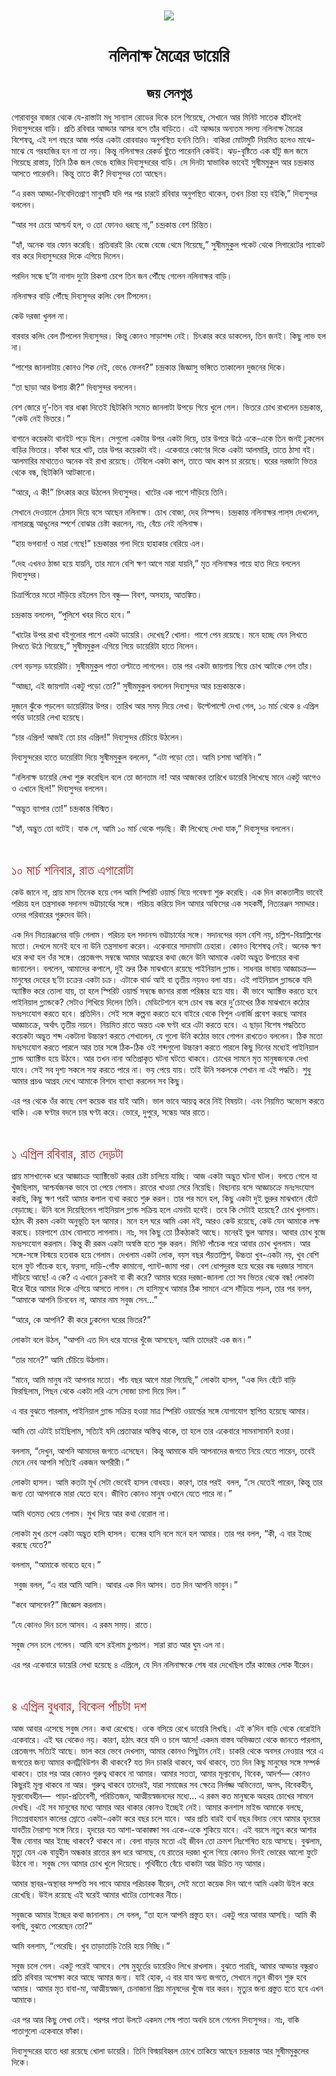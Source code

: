 <div align=center> <img src="./../../metadata/images/rabibasariya/নলিনাক্ষ-মৈত্রের-ডায়েরি.jpg" align="center" ></div>
<h1 align=center>নলিনাক্ষ মৈত্রের ডায়েরি</h1>
<h2 align=center>জয় সেনগুপ্ত</h2>
<div><p>&#x997;&#x9CB;&#x9B0;&#x9BE;&#x9AC;&#x9BE;&#x9AC;&#x9C1;&#x9B0; &#x9AC;&#x9BE;&#x99C;&#x9BE;&#x9B0; &#x9A5;&#x9C7;&#x995;&#x9C7; &#x9AF;&#x9C7;-&#x9B0;&#x9BE;&#x9B8;&#x9CD;&#x9A4;&#x9BE;&#x99F;&#x9BE; &#x9AE;&#x9A7;&#x9C1; &#x9B8;&#x9BE;&#x9A8;&#x9CD;&#x9AF;&#x9BE;&#x9B2; &#x9B0;&#x9CB;&#x9A1;&#x9C7;&#x9B0; &#x9A6;&#x9BF;&#x995;&#x9C7; &#x99A;&#x9B2;&#x9C7; &#x997;&#x9BF;&#x9DF;&#x9C7;&#x99B;&#x9C7;, &#x9B8;&#x9C7;&#x996;&#x9BE;&#x9A8;&#x9C7; &#x986;&#x9B0; &#x9AE;&#x9BF;&#x9A8;&#x9BF;&#x99F; &#x9B8;&#x9BE;&#x9A4;&#x9C7;&#x995; &#x9B9;&#x9BE;&#x981;&#x99F;&#x9B2;&#x9C7;&#x987; &#x9A6;&#x9BF;&#x9AC;&#x9CD;&#x9AF;&#x9B8;&#x9C1;&#x9A8;&#x9CD;&#x9A6;&#x9B0;&#x9C7;&#x9B0; &#x9AC;&#x9BE;&#x9A1;&#x9BC;&#x9BF;&#x964; &#x9AA;&#x9CD;&#x9B0;&#x9A4;&#x9BF; &#x9B0;&#x9AC;&#x9BF;&#x9AC;&#x9BE;&#x9B0; &#x986;&#x9A1;&#x9CD;&#x9A1;&#x9BE;&#x9B0; &#x986;&#x9B8;&#x9B0; &#x9AC;&#x9B8;&#x9C7; &#x9A4;&#x9BE;&#x981;&#x9B0; &#x9AC;&#x9BE;&#x9A1;&#x9BC;&#x9BF;&#x9A4;&#x9C7;&#x964; &#x98F;&#x987; &#x986;&#x9A1;&#x9CD;&#x9A1;&#x9BE;&#x9B0;&#xA0;&#x985;&#x9A8;&#x9CD;&#x9AF;&#x9A4;&#x9AE; &#x9B8;&#x9A6;&#x9B8;&#x9CD;&#x9AF; &#x9A8;&#x9B2;&#x9BF;&#x9A8;&#x9BE;&#x995;&#x9CD;&#x9B7; &#x9AE;&#x9C8;&#x9A4;&#x9CD;&#x9B0;&#x9C7;&#x9B0; &#x9AC;&#x9BF;&#x9B6;&#x9C7;&#x9B7;&#x9A4;&#x9CD;&#x9AC;, &#x98F;&#x987; &#x9A6;&#x9B6; &#x9AC;&#x99B;&#x9B0;&#x9C7; &#x986;&#x99C; &#x9AA;&#x9B0;&#x9CD;&#x9AF;&#x9A8;&#x9CD;&#x9A4; &#x98F;&#x995;&#x99F;&#x9BE; &#x9B0;&#x9CB;&#x9AC;&#x9AC;&#x9BE;&#x9B0;&#x993; &#x985;&#x9A8;&#x9C1;&#x9AA;&#x9B8;&#x9CD;&#x9A5;&#x9BF;&#x9A4; &#x9B9;&#x9A8;&#x9A8;&#x9BF; &#x9A4;&#x9BF;&#x9A8;&#x9BF;&#x964; &#x9AC;&#x9BE;&#x995;&#x9BF;&#x9B0;&#x9BE; &#x9AE;&#x9CB;&#x99F;&#x9BE;&#x9AE;&#x9C1;&#x99F;&#x9BF; &#x9A8;&#x9BF;&#x9DF;&#x9AE;&#x9BF;&#x9A4; &#x9B9;&#x9B2;&#x9C7;&#x993; &#x9AE;&#x9BE;&#x99D;&#x9C7;-&#x9AE;&#x9BE;&#x99D;&#x9C7; &#x9AF;&#x9C7; &#x997;&#x9B0;&#x9B9;&#x9BE;&#x99C;&#x9BF;&#x9B0; &#x9B9;&#x9A8; &#x9A8;&#x9BE; &#x9A4;&#x9BE; &#x9A8;&#x9DF;&#x964; &#x995;&#x9BF;&#x9A8;&#x9CD;&#x9A4;&#x9C1; &#x9A8;&#x9B2;&#x9BF;&#x9A8;&#x9BE;&#x995;&#x9CD;&#x9B7;&#x9B0; &#x9B0;&#x9C7;&#x995;&#x9B0;&#x9CD;&#x9A1; &#x99B;&#x9C1;&#x981;&#x9A4;&#x9C7; &#x9AA;&#x9BE;&#x9B0;&#x9C7;&#x9A8;&#x9A8;&#x9BF;&#xA0;&#x995;&#x9C7;&#x989;&#x987;&#x964; &#x99D;&#x9A1;&#x9BC;-&#x9AC;&#x9C3;&#x9B7;&#x9CD;&#x99F;&#x9BF;&#x9A4;&#x9C7; &#x98F;&#x995; &#x9B9;&#x9BE;&#x981;&#x99F;&#x9C1; &#x99C;&#x9B2; &#x99C;&#x9AE;&#x9C7; &#x997;&#x9BF;&#x9DF;&#x9C7;&#x99B;&#x9C7; &#x9B0;&#x9BE;&#x9B8;&#x9CD;&#x9A4;&#x9BE;&#x9DF;, &#x9A4;&#x9BF;&#x9A8;&#x9BF; &#x9A0;&#x9BF;&#x995; &#x99C;&#x9B2; &#x9AD;&#x9C7;&#x999;&#x9C7; &#x9B9;&#x9BE;&#x99C;&#x9BF;&#x9B0; &#x9A6;&#x9BF;&#x9AC;&#x9CD;&#x9AF;&#x9B8;&#x9C1;&#x9A8;&#x9CD;&#x9A6;&#x9B0;&#x9C7;&#x9B0; &#x9AC;&#x9BE;&#x9A1;&#x9BC;&#x9BF;&#x964; &#x9B8;&#x9C7; &#x9A6;&#x9BF;&#x9A8;&#x99F;&#x9BE; &#x9B8;&#x9CD;&#x9AC;&#x9BE;&#x9AD;&#x9BE;&#x9AC;&#x9BF;&#x995; &#x9AD;&#x9BE;&#x9AC;&#x9C7;&#x987; &#x9B8;&#x9C1;&#x9B7;&#x9C0;&#x9AE;&#x9AE;&#x9C1;&#x995;&#x9C1;&#x9B2; &#x986;&#x9B0; &#x99A;&#x9A8;&#x9CD;&#x9A6;&#x9CD;&#x9B0;&#x995;&#x9BE;&#x9A8;&#x9CD;&#x9A4; &#x986;&#x9B8;&#x9A4;&#x9C7; &#x9AA;&#x9BE;&#x9B0;&#x9C7;&#x9A8;&#x9A8;&#x9BF;&#x964; &#x995;&#x9BF;&#x9A8;&#x9CD;&#x9A4;&#x9C1; &#x9A4;&#x9BE;&#x9A4;&#x9C7; &#x995;&#x9C0;? &#x9A6;&#x9BF;&#x9AC;&#x9CD;&#x9AF;&#x9B8;&#x9C1;&#x9A8;&#x9CD;&#x9A6;&#x9B0;&#xA0;&#x9A4;&#x9CB; &#x986;&#x99B;&#x9C7;&#x9A8;&#x964;&#xA0;</p><p>&#x201C;&#x98F; &#x9B0;&#x995;&#x9AE; &#x986;&#x9A1;&#x9CD;&#x9A1;&#x9BE;-&#x9A8;&#x9BF;&#x9AC;&#x9C7;&#x9A6;&#x9BF;&#x9A4;&#x9AA;&#x9CD;&#x9B0;&#x9BE;&#x9A3; &#x9AE;&#x9BE;&#x9A8;&#x9C1;&#x9B7;&#x99F;&#x9BF; &#x9AF;&#x9A6;&#x9BF; &#x9AA;&#x9B0; &#x9AA;&#x9B0; &#x99A;&#x9BE;&#x9B0;&#x99F;&#x9C7; &#x9B0;&#x9AC;&#x9BF;&#x9AC;&#x9BE;&#x9B0; &#x985;&#x9A8;&#x9C1;&#x9AA;&#x9B8;&#x9CD;&#x9A5;&#x9BF;&#x9A4; &#x9A5;&#x9BE;&#x995;&#x9C7;&#x9A8;, &#x9A4;&#x996;&#x9A8; &#x99A;&#x9BF;&#x9A8;&#x9CD;&#x9A4;&#x9BE; &#x9B9;&#x9DF; &#x9AC;&#x987;&#x995;&#x9BF;,&#x201D; &#x9A6;&#x9BF;&#x9AC;&#x9CD;&#x9AF;&#x9B8;&#x9C1;&#x9A8;&#x9CD;&#x9A6;&#x9B0; &#x9AC;&#x9B2;&#x9B2;&#x9C7;&#x9A8;&#x964;</p><p>&#x201C;&#x986;&#x9B0; &#x9B8;&#x9AC; &#x99A;&#x9C7;&#x9DF;&#x9C7; &#x986;&#x9B6;&#x9CD;&#x99A;&#x9B0;&#x9CD;&#x9AF; &#x9B9;&#x9B2;, &#x993; &#x9A4;&#x9CB; &#x9AB;&#x9CB;&#x9A8;&#x993; &#x9A7;&#x9B0;&#x99B;&#x9C7; &#x9A8;&#x9BE;,&#x201D; &#x99A;&#x9A8;&#x9CD;&#x9A6;&#x9CD;&#x9B0;&#x995;&#x9BE;&#x9A8;&#x9CD;&#x9A4; &#x9AC;&#x9C7;&#x9B6; &#x99A;&#x9BF;&#x9A8;&#x9CD;&#x9A4;&#x9BF;&#x9A4;&#x964;&#xA0;</p><p>&#x201C;&#x9B9;&#x9CD;&#x9AF;&#x9BE;&#x981;, &#x985;&#x9A8;&#x9C7;&#x995; &#x9AC;&#x9BE;&#x9B0; &#x9AB;&#x9CB;&#x9A8; &#x995;&#x9B0;&#x9C7;&#x99B;&#x9BF;&#x964; &#x9AA;&#x9CD;&#x9B0;&#x9A4;&#x9BF;&#x9AC;&#x9BE;&#x9B0;&#x987; &#x9B0;&#x9BF;&#x982; &#x9AC;&#x9C7;&#x99C;&#x9C7; &#x9AC;&#x9C7;&#x99C;&#x9C7; &#x9A5;&#x9C7;&#x9AE;&#x9C7; &#x997;&#x9BF;&#x9DF;&#x9C7;&#x99B;&#x9C7;,&#x201D; &#x9B8;&#x9C1;&#x9B7;&#x9C0;&#x9AE;&#x9AE;&#x9C1;&#x995;&#x9C1;&#x9B2; &#x9AA;&#x995;&#x9C7;&#x99F; &#x9A5;&#x9C7;&#x995;&#x9C7; &#x9B8;&#x9BF;&#x997;&#x9BE;&#x9B0;&#x9C7;&#x99F;&#x9C7;&#x9B0; &#x9AA;&#x9CD;&#x9AF;&#x9BE;&#x995;&#x9C7;&#x99F; &#x9AC;&#x9BE;&#x9B0; &#x995;&#x9B0;&#x9C7; &#x9A6;&#x9BF;&#x9AC;&#x9CD;&#x9AF;&#x9B8;&#x9C1;&#x9A8;&#x9CD;&#x9A6;&#x9B0;&#x9C7;&#x9B0; &#x9A6;&#x9BF;&#x995;&#x9C7; &#x98F;&#x997;&#x9BF;&#x9DF;&#x9C7; &#x9A6;&#x9BF;&#x9B2;&#x9C7;&#x9A8;&#x964;&#xA0; &#xA0;</p><p>&#x9AA;&#x9B0;&#x9A6;&#x9BF;&#x9A8; &#x9B8;&#x9A8;&#x9CD;&#x9A7;&#x9C7; &#x99B;&#x2019;&#x99F;&#x9BE; &#x9A8;&#x9BE;&#x997;&#x9BE;&#x9A6; &#x9A6;&#x9C1;&#x99F;&#x9CB; &#x9B0;&#x9BF;&#x995;&#x9B6;&#x9BE; &#x99A;&#x9C7;&#x9AA;&#x9C7; &#x9A4;&#x9BF;&#x9A8; &#x99C;&#x9A8; &#x9AA;&#x9CC;&#x981;&#x99B;&#x9C7; &#x997;&#x9C7;&#x9B2;&#x9C7;&#x9A8; &#x9A8;&#x9B2;&#x9BF;&#x9A8;&#x9BE;&#x995;&#x9CD;&#x9B7;&#x9B0; &#x9AC;&#x9BE;&#x9A1;&#x9BC;&#x9BF;&#x964;</p><p>&#x9A8;&#x9B2;&#x9BF;&#x9A8;&#x9BE;&#x995;&#x9CD;&#x9B7;&#x9B0; &#x9AC;&#x9BE;&#x9A1;&#x9BC;&#x9BF; &#x9AA;&#x9CC;&#x981;&#x99B;&#x9C7; &#x9A6;&#x9BF;&#x9AC;&#x9CD;&#x9AF;&#x9B8;&#x9C1;&#x9A8;&#x9CD;&#x9A6;&#x9B0; &#x995;&#x9B2;&#x9BF;&#x982; &#x9AC;&#x9C7;&#x9B2; &#x99F;&#x9BF;&#x9AA;&#x9B2;&#x9C7;&#x9A8;&#x964;&#xA0;&#xA0;</p><p>&#x995;&#x9C7;&#x989; &#x9A6;&#x9B0;&#x99C;&#x9BE; &#x996;&#x9C1;&#x9B2;&#x9B2; &#x9A8;&#x9BE;&#x964;&#xA0;</p><p>&#x9AC;&#x9BE;&#x9B0;&#x9AC;&#x9BE;&#x9B0; &#x995;&#x9B2;&#x9BF;&#x982; &#x9AC;&#x9C7;&#x9B2; &#x99F;&#x9BF;&#x9AA;&#x9B2;&#x9C7;&#x9A8; &#x9A6;&#x9BF;&#x9AC;&#x9CD;&#x9AF;&#x9B8;&#x9C1;&#x9A8;&#x9CD;&#x9A6;&#x9B0;&#x964; &#x995;&#x9BF;&#x9A8;&#x9CD;&#x9A4;&#x9C1; &#x995;&#x9CB;&#x9A8;&#x993; &#x9B8;&#x9BE;&#x9A1;&#x9BC;&#x9BE;&#x9B6;&#x9AC;&#x9CD;&#x9A6; &#x9A8;&#x9C7;&#x987;&#x964; &#x99A;&#x9BF;&#x9CE;&#x995;&#x9BE;&#x9B0; &#x995;&#x9B0;&#x9C7; &#x9A1;&#x9BE;&#x995;&#x9B2;&#x9C7;&#x9A8;, &#x9A4;&#x9BF;&#x9A8; &#x99C;&#x9A8;&#x987;&#x964; &#x995;&#x9BF;&#x99B;&#x9C1; &#x9B2;&#x9BE;&#x9AD; &#x9B9;&#x9B2; &#x9A8;&#x9BE;&#x964;</p><p>&#x201C;&#x9AA;&#x9BE;&#x9B6;&#x9C7;&#x9B0; &#x99C;&#x9BE;&#x9A8;&#x9B2;&#x9BE;&#x99F;&#x9BE;&#x9DF; &#x995;&#x9CB;&#x9A8;&#x993; &#x9B6;&#x9BF;&#x995; &#x9A8;&#x9C7;&#x987;, &#x9AD;&#x9C7;&#x999;&#x9C7; &#x9AB;&#x9C7;&#x9B2;&#x9AC;?&#x201D; &#x99A;&#x9A8;&#x9CD;&#x9A6;&#x9CD;&#x9B0;&#x995;&#x9BE;&#x9A8;&#x9CD;&#x9A4; &#x99C;&#x9BF;&#x99C;&#x9CD;&#x99E;&#x9BE;&#x9B8;&#x9C1; &#x9AD;&#x999;&#x9CD;&#x997;&#x9BF;&#x9A4;&#x9C7; &#x9A4;&#x9BE;&#x995;&#x9BE;&#x9B2;&#x9C7;&#x9A8; &#x9A6;&#x9C1;&#x99C;&#x9A8;&#x9C7;&#x9B0; &#x9A6;&#x9BF;&#x995;&#x9C7;&#x964;&#xA0;</p><p>&#x201C;&#x9A4;&#x9BE; &#x99B;&#x9BE;&#x9A1;&#x9BC;&#x9BE; &#x986;&#x9B0; &#x989;&#x9AA;&#x9BE;&#x9DF; &#x995;&#x9C0;?&#x201D; &#x9A6;&#x9BF;&#x9AC;&#x9CD;&#x9AF;&#x9B8;&#x9C1;&#x9A8;&#x9CD;&#x9A6;&#x9B0; &#x9AC;&#x9B2;&#x9B2;&#x9C7;&#x9A8;&#x964;</p><p>&#x9AC;&#x9C7;&#x9B6; &#x99C;&#x9CB;&#x9B0;&#x9C7; &#x9A6;&#x9C1;&#x2019;-&#x9A4;&#x9BF;&#x9A8; &#x9AC;&#x9BE;&#x9B0; &#x9A7;&#x9BE;&#x995;&#x9CD;&#x995;&#x9BE; &#x9A6;&#x9BF;&#x9A4;&#x9C7;&#x987; &#x99B;&#x9BF;&#x99F;&#x995;&#x9BF;&#x9A8;&#x9BF; &#x9B8;&#x9AE;&#x9C7;&#x9A4; &#x99C;&#x9BE;&#x9A8;&#x9B2;&#x9BE;&#x99F;&#x9BE; &#x989;&#x9AA;&#x9A1;&#x9BC;&#x9C7; &#x997;&#x9BF;&#x9DF;&#x9C7; &#x996;&#x9C1;&#x9B2;&#x9C7; &#x997;&#x9C7;&#x9B2;&#x964; &#x9AD;&#x9BF;&#x9A4;&#x9B0;&#x9C7; &#x99A;&#x9CB;&#x996; &#x9B0;&#x9BE;&#x996;&#x9B2;&#x9C7;&#x9A8; &#x99A;&#x9A8;&#x9CD;&#x9A6;&#x9CD;&#x9B0;&#x995;&#x9BE;&#x9A8;&#x9CD;&#x9A4;, &#x201C;&#x995;&#x9C7;&#x989; &#x9A8;&#x9C7;&#x987; &#x9AD;&#x9BF;&#x9A4;&#x9B0;&#x9C7;&#x964;&#x201D;</p><p>&#x9AC;&#x9BE;&#x997;&#x9BE;&#x9A8;&#x9C7; &#x995;&#x9DF;&#x9C7;&#x995;&#x99F;&#x9BE; &#x9A5;&#x9BE;&#x9A8;&#x987;&#x99F; &#x9AA;&#x9A1;&#x9BC;&#x9C7; &#x99B;&#x9BF;&#x9B2;&#x964; &#x9B8;&#x9C7;&#x997;&#x9C1;&#x9B2;&#x9CB; &#x98F;&#x995;&#x99F;&#x9BE;&#x9B0; &#x989;&#x9AA;&#x9B0; &#x98F;&#x995;&#x99F;&#x9BE; &#x9A6;&#x9BF;&#x9DF;&#x9C7;, &#x9A4;&#x9BE;&#x9B0; &#x989;&#x9AA;&#x9B0;&#x9C7; &#x989;&#x9A0;&#x9C7; &#x98F;&#x995;&#x9C7;-&#x98F;&#x995;&#x9C7; &#x9A4;&#x9BF;&#x9A8; &#x99C;&#x9A8;&#x987; &#x9A2;&#x9C1;&#x995;&#x9B2;&#x9C7;&#x9A8; &#x9AC;&#x9BE;&#x9A1;&#x9BC;&#x9BF;&#x9B0; &#x9AD;&#x9BF;&#x9A4;&#x9B0;&#x9C7;&#x964; &#x9AB;&#x9BE;&#x981;&#x995;&#x9BE; &#x998;&#x9B0;&#x9C7; &#x996;&#x9BE;&#x99F;, &#x9A4;&#x9BE;&#x9B0; &#x989;&#x9AA;&#x9B0; &#x995;&#x9DF;&#x9C7;&#x995;&#x99F;&#x9BE; &#x9AC;&#x987;&#x964; &#x98F;&#x995;&#x9C7;&#x9AC;&#x9BE;&#x9B0;&#x9C7; &#x995;&#x9CB;&#x9A3;&#x9C7;&#x9B0; &#x9A6;&#x9BF;&#x995;&#x9C7; &#x98F;&#x995;&#x99F;&#x9BE; &#x986;&#x9B2;&#x9AE;&#x9BE;&#x9B0;&#x9BF;, &#x9A4;&#x9BE;&#x9A4;&#x9C7; &#x9A0;&#x9BE;&#x9B8;&#x9BE; &#x9AC;&#x987;&#x964; &#x986;&#x9B2;&#x9AE;&#x9BE;&#x9B0;&#x9BF;&#x9B0; &#x9AE;&#x9BE;&#x9A5;&#x9BE;&#x9A4;&#x9C7;&#x993; &#x985;&#x9A8;&#x9C7;&#x995; &#x9AC;&#x987; &#x9B0;&#x9BE;&#x996;&#x9BE; &#x9B0;&#x9DF;&#x9C7;&#x99B;&#x9C7;&#x964; &#x99F;&#x9C7;&#x9AC;&#x9BF;&#x9B2;&#x9C7; &#x98F;&#x995;&#x99F;&#x9BE; &#x995;&#x9BE;&#x9AA;, &#x9A4;&#x9BE;&#x9A4;&#x9C7; &#x986;&#x9A7; &#x995;&#x9BE;&#x9AA; &#x99A;&#x9BE; &#x9B0;&#x9DF;&#x9C7;&#x99B;&#x9C7;&#x964; &#x998;&#x9B0;&#x9C7;&#x9B0; &#x9A6;&#x9B0;&#x99C;&#x9BE;&#x99F;&#x9BE; &#x9AD;&#x9BF;&#x9A4;&#x9B0; &#x9A5;&#x9C7;&#x995;&#x9C7; &#x9AC;&#x9A8;&#x9CD;&#x9A7;, &#x99B;&#x9BF;&#x99F;&#x995;&#x9BF;&#x9A8;&#x9BF; &#x986;&#x99F;&#x995;&#x9BE;&#x9A8;&#x9CB;&#x964;</p><p>&#x201C;&#x986;&#x9B0;&#x9C7;, &#x98F; &#x995;&#x9C0;!&#x201D; &#x99A;&#x9BF;&#x9CE;&#x995;&#x9BE;&#x9B0; &#x995;&#x9B0;&#x9C7; &#x989;&#x9A0;&#x9B2;&#x9C7;&#x9A8; &#x9A6;&#x9BF;&#x9AC;&#x9CD;&#x9AF;&#x9B8;&#x9C1;&#x9A8;&#x9CD;&#x9A6;&#x9B0;&#x964; &#x996;&#x9BE;&#x99F;&#x9C7;&#x9B0; &#x98F;&#x995; &#x9AA;&#x9BE;&#x9B6;&#x9C7; &#x9A6;&#x9BE;&#x981;&#x9A1;&#x9BC;&#x9BF;&#x9DF;&#x9C7; &#x9A4;&#x9BF;&#x9A8;&#x9BF;&#x964;&#xA0;</p><p>&#x9B8;&#x9C7;&#x996;&#x9BE;&#x9A8;&#x9C7; &#x9A6;&#x9C7;&#x993;&#x9DF;&#x9BE;&#x9B2;&#x9C7; &#x9A0;&#x9C7;&#x9B8;&#x9BE;&#x9A8; &#x9A6;&#x9BF;&#x9DF;&#x9C7; &#x9AC;&#x9B8;&#x9C7; &#x986;&#x99B;&#x9C7;&#x9A8; &#x9A8;&#x9B2;&#x9BF;&#x9A8;&#x9BE;&#x995;&#x9CD;&#x9B7;&#x964; &#x99A;&#x9CB;&#x996; &#x9AC;&#x9CB;&#x99C;&#x9BE;, &#x9A6;&#x9C7;&#x9B9; &#x9A8;&#x9BF;&#x9B8;&#x9CD;&#x9AA;&#x9A8;&#x9CD;&#x9A6;&#x964; &#x99A;&#x9A8;&#x9CD;&#x9A6;&#x9CD;&#x9B0;&#x995;&#x9BE;&#x9A8;&#x9CD;&#x9A4; &#x9A8;&#x9B2;&#x9BF;&#x9A8;&#x9BE;&#x995;&#x9CD;&#x9B7;&#x9B0; &#x9AA;&#x9BE;&#x9B2;&#x9CD;&#x200C;&#x9B8; &#x9A6;&#x9C7;&#x996;&#x9B2;&#x9C7;&#x9A8;, &#x9A8;&#x9BE;&#x9B8;&#x9BE;&#x9B0;&#x9A8;&#x9CD;&#x9A7;&#x9CD;&#x9B0;&#x9C7; &#x986;&#x999;&#x9C1;&#x9B2;&#x9C7;&#x9B0; &#x9B8;&#x9CD;&#x9AA;&#x9B0;&#x9CD;&#x9B6;&#x9C7; &#x9AC;&#x9CB;&#x99D;&#x9BE;&#x9B0; &#x99A;&#x9C7;&#x9B7;&#x9CD;&#x99F;&#x9BE; &#x995;&#x9B0;&#x9B2;&#x9C7;&#x9A8;, &#x9A8;&#x9BE;&#x983;, &#x9AC;&#x9C7;&#x981;&#x99A;&#x9C7; &#x9A8;&#x9C7;&#x987; &#x9A8;&#x9B2;&#x9BF;&#x9A8;&#x9BE;&#x995;&#x9CD;&#x9B7;&#x964;&#xA0;</p><p>&#x201C;&#x9B9;&#x9BE;&#x9DF; &#x9AD;&#x997;&#x9AC;&#x9BE;&#x9A8;! &#x993; &#x9AE;&#x9BE;&#x9B0;&#x9BE; &#x997;&#x9C7;&#x99B;&#x9C7;!&#x201D; &#x99A;&#x9A8;&#x9CD;&#x9A6;&#x9CD;&#x9B0;&#x995;&#x9BE;&#x9A8;&#x9CD;&#x9A4;&#x9B0; &#x997;&#x9B2;&#x9BE; &#x9A6;&#x9BF;&#x9DF;&#x9C7; &#x9B9;&#x9BE;&#x9B9;&#x9BE;&#x995;&#x9BE;&#x9B0; &#x9AC;&#x9C7;&#x9B0;&#x9BF;&#x9DF;&#x9C7; &#x98F;&#x9B2;&#x964;</p><p>&#x201C;&#x9A6;&#x9C7;&#x9B9; &#x98F;&#x996;&#x9A8;&#x993; &#x9A0;&#x9BE;&#x9A8;&#x9CD;&#x9A1;&#x9BE; &#x9B9;&#x9DF;&#x9C7; &#x9AF;&#x9BE;&#x9DF;&#x9A8;&#x9BF;, &#x9A4;&#x9BE;&#x9B0; &#x9AE;&#x9BE;&#x9A8;&#x9C7; &#x9AC;&#x9C7;&#x9B6;&#x9BF; &#x995;&#x9CD;&#x9B7;&#x9A3; &#x986;&#x997;&#x9C7; &#x9AE;&#x9BE;&#x9B0;&#x9BE; &#x9AF;&#x9BE;&#x9DF;&#x9A8;&#x9BF;,&#x201D; &#x9AE;&#x9C3;&#x9A4; &#x9A8;&#x9B2;&#x9BF;&#x9A8;&#x9BE;&#x995;&#x9CD;&#x9B7;&#x9B0; &#x997;&#x9BE;&#x9DF;&#x9C7; &#x9B9;&#x9BE;&#x9A4; &#x9A6;&#x9BF;&#x9DF;&#x9C7; &#x9AC;&#x9B2;&#x9B2;&#x9C7;&#x9A8; &#x9A6;&#x9BF;&#x9AC;&#x9CD;&#x9AF;&#x9B8;&#x9C1;&#x9A8;&#x9CD;&#x9A6;&#x9B0;&#x964;</p><p>&#x99A;&#x9BF;&#x9A4;&#x9CD;&#x9B0;&#x9BE;&#x9B0;&#x9CD;&#x9AA;&#x9BF;&#x9A4;&#x9C7;&#x9B0; &#x9AE;&#x9A4;&#x9CB; &#x9A6;&#x9BE;&#x981;&#x9A1;&#x9BC;&#x9BF;&#x9DF;&#x9C7; &#x9B0;&#x987;&#x9B2;&#x9C7;&#x9A8; &#x9A4;&#x9BF;&#x9A8; &#x9AC;&#x9A8;&#x9CD;&#x9A7;&#x9C1;&#x2014; &#x9AC;&#x9BF;&#x9AC;&#x9B6;, &#x985;&#x9B8;&#x9B9;&#x9BE;&#x9DF;, &#x986;&#x9A4;&#x999;&#x9CD;&#x995;&#x9BF;&#x9A4;&#x964;&#xA0;&#xA0;</p><p>&#x99A;&#x9A8;&#x9CD;&#x9A6;&#x9CD;&#x9B0;&#x995;&#x9BE;&#x9A8;&#x9CD;&#x9A4; &#x9AC;&#x9B2;&#x9B2;&#x9C7;&#x9A8;, &#x201C;&#x9AA;&#x9C1;&#x9B2;&#x9BF;&#x9B6;&#x9C7; &#x996;&#x9AC;&#x9B0; &#x9A6;&#x9BF;&#x9A4;&#x9C7; &#x9B9;&#x9AC;&#x9C7;&#x964;&#x201D;</p><p>&#x201C;&#x996;&#x9BE;&#x99F;&#x9C7;&#x9B0; &#x989;&#x9AA;&#x9B0; &#x9B0;&#x9BE;&#x996;&#x9BE; &#x9AC;&#x987;&#x997;&#x9C1;&#x9B2;&#x9CB;&#x9B0; &#x9AA;&#x9BE;&#x9B6;&#x9C7; &#x98F;&#x995;&#x99F;&#x9BE; &#x9A1;&#x9BE;&#x9DF;&#x9C7;&#x9B0;&#x9BF;&#x964; &#x9A6;&#x9C7;&#x996;&#x9C7;&#x99B;? &#x996;&#x9CB;&#x9B2;&#x9BE;&#x964; &#x9AA;&#x9BE;&#x9B6;&#x9C7; &#x9AA;&#x9C7;&#x9A8; &#x9B0;&#x9DF;&#x9C7;&#x99B;&#x9C7;&#x964; &#x9AE;&#x9A8;&#x9C7; &#x9B9;&#x99A;&#x9CD;&#x99B;&#x9C7; &#x9AF;&#x9C7;&#x9A8; &#x9B2;&#x9BF;&#x996;&#x9A4;&#x9C7; &#x9B2;&#x9BF;&#x996;&#x9A4;&#x9C7; &#x989;&#x9A0;&#x9C7; &#x997;&#x9BF;&#x9DF;&#x9C7;&#x99B;&#x9C7;,&#x201D; &#x9B8;&#x9C1;&#x9B7;&#x9C0;&#x9AE;&#x9AE;&#x9C1;&#x995;&#x9C1;&#x9B2; &#x98F;&#x997;&#x9BF;&#x9DF;&#x9C7; &#x997;&#x9BF;&#x9DF;&#x9C7; &#x9A1;&#x9BE;&#x9DF;&#x9C7;&#x9B0;&#x9BF;&#x99F;&#x9BE; &#x9B9;&#x9BE;&#x9A4;&#x9C7; &#x9A8;&#x9BF;&#x9B2;&#x9C7;&#x9A8;&#x964;</p><p>&#x9AC;&#x9C7;&#x9B6; &#x9AC;&#x9A1;&#x9BC;&#x9B8;&#x9A1;&#x9BC; &#x9A1;&#x9BE;&#x9DF;&#x9C7;&#x9B0;&#x9BF;&#x99F;&#x9BE;&#x964; &#x9B8;&#x9C1;&#x9B7;&#x9C0;&#x9AE;&#x9AE;&#x9C1;&#x995;&#x9C1;&#x9B2; &#x9AA;&#x9BE;&#x9A4;&#x9BE; &#x993;&#x9B2;&#x9CD;&#x99F;&#x9BE;&#x9A4;&#x9C7; &#x9B2;&#x9BE;&#x997;&#x9B2;&#x9C7;&#x9A8;&#x964; &#x9A4;&#x9BE;&#x9B0; &#x9AA;&#x9B0; &#x98F;&#x995;&#x99F;&#x9BE; &#x99C;&#x9BE;&#x9DF;&#x997;&#x9BE;&#x9DF; &#x997;&#x9BF;&#x9DF;&#x9C7; &#x99A;&#x9CB;&#x996; &#x986;&#x99F;&#x995;&#x9C7; &#x997;&#x9C7;&#x9B2; &#x9A4;&#x9BE;&#x981;&#x9B0;&#x964;</p><p>&#x201C;&#x986;&#x99A;&#x9CD;&#x99B;&#x9BE;, &#x98F;&#x987; &#x99C;&#x9BE;&#x9DF;&#x997;&#x9BE;&#x99F;&#x9BE; &#x98F;&#x995;&#x99F;&#x9C1; &#x9AA;&#x9A1;&#x9BC;&#x9CB; &#x9A4;&#x9CB;?&#x201D; &#x9B8;&#x9C1;&#x9B7;&#x9C0;&#x9AE;&#x9AE;&#x9C1;&#x995;&#x9C1;&#x9B2; &#x9AC;&#x9B2;&#x9B2;&#x9C7;&#x9A8; &#x9A6;&#x9BF;&#x9AC;&#x9CD;&#x9AF;&#x9B8;&#x9C1;&#x9A8;&#x9CD;&#x9A6;&#x9B0; &#x986;&#x9B0; &#x99A;&#x9A8;&#x9CD;&#x9A6;&#x9CD;&#x9B0;&#x995;&#x9BE;&#x9A8;&#x9CD;&#x9A4;&#x995;&#x9C7;&#x964;</p><p>&#x9A6;&#x9C1;&#x99C;&#x9A8;&#x9C7; &#x99D;&#x9C1;&#x981;&#x995;&#x9C7; &#x9AA;&#x9A1;&#x9BC;&#x9B2;&#x9C7;&#x9A8; &#x9A1;&#x9BE;&#x9DF;&#x9C7;&#x9B0;&#x9BF;&#x99F;&#x9BE;&#x9B0; &#x989;&#x9AA;&#x9B0;&#x964; &#x9A4;&#x9BE;&#x9B0;&#x9BF;&#x996; &#x986;&#x9B0; &#x9B8;&#x9AE;&#x9DF; &#x9A6;&#x9BF;&#x9DF;&#x9C7; &#x9B2;&#x9C7;&#x996;&#x9BE;&#x964; &#x989;&#x9B2;&#x9CD;&#x99F;&#x9C7;&#x9AA;&#x9BE;&#x9B2;&#x9CD;&#x99F;&#x9C7; &#x9A6;&#x9C7;&#x996;&#x9BE; &#x997;&#x9C7;&#x9B2;, &#x9E7;&#x9E6; &#x9AE;&#x9BE;&#x9B0;&#x9CD;&#x99A; &#x9A5;&#x9C7;&#x995;&#x9C7; &#x9EA; &#x98F;&#x9AA;&#x9CD;&#x9B0;&#x9BF;&#x9B2; &#x9AA;&#x9B0;&#x9CD;&#x9AF;&#x9A8;&#x9CD;&#x9A4; &#x9A1;&#x9BE;&#x9DF;&#x9C7;&#x9B0;&#x9BF; &#x9B2;&#x9C7;&#x996;&#x9BE; &#x9B9;&#x9DF;&#x9C7;&#x99B;&#x9C7;&#x964;&#xA0;</p><p>&#x201C;&#x99A;&#x9BE;&#x9B0; &#x98F;&#x9AA;&#x9CD;&#x9B0;&#x9BF;&#x9B2;! &#x986;&#x99C;&#x987; &#x9A4;&#x9CB; &#x99A;&#x9BE;&#x9B0; &#x98F;&#x9AA;&#x9CD;&#x9B0;&#x9BF;&#x9B2;!&#x201D; &#x9A6;&#x9BF;&#x9AC;&#x9CD;&#x9AF;&#x9B8;&#x9C1;&#x9A8;&#x9CD;&#x9A6;&#x9B0; &#x99A;&#x9C7;&#x981;&#x99A;&#x9BF;&#x9DF;&#x9C7; &#x989;&#x9A0;&#x9B2;&#x9C7;&#x9A8;&#x964;</p><p>&#x9A6;&#x9BF;&#x9AC;&#x9CD;&#x9AF;&#x9B8;&#x9C1;&#x9A8;&#x9CD;&#x9A6;&#x9B0;&#x9C7;&#x9B0; &#x9B9;&#x9BE;&#x9A4;&#x9C7; &#x9A1;&#x9BE;&#x9DF;&#x9C7;&#x9B0;&#x9BF;&#x99F;&#x9BE; &#x9A6;&#x9BF;&#x9DF;&#x9C7; &#x9B8;&#x9C1;&#x9B7;&#x9C0;&#x9AE;&#x9AE;&#x9C1;&#x995;&#x9C1;&#x9B2; &#x9AC;&#x9B2;&#x9B2;&#x9C7;&#x9A8;, &#x201C;&#x98F;&#x99F;&#x9BE; &#x9AA;&#x9A1;&#x9BC;&#x9CB; &#x9A4;&#x9CB;&#x964; &#x986;&#x9AE;&#x9BF; &#x99A;&#x9B6;&#x9AE;&#x9BE; &#x986;&#x9A8;&#x9BF;&#x9A8;&#x9BF;&#x964;&#x201D;</p><p>&#x201C;&#x9A8;&#x9B2;&#x9BF;&#x9A8;&#x9BE;&#x995;&#x9CD;&#x9B7; &#x9A1;&#x9BE;&#x9DF;&#x9C7;&#x9B0;&#x9BF; &#x9B2;&#x9C7;&#x996;&#x9BE; &#x9B6;&#x9C1;&#x9B0;&#x9C1; &#x995;&#x9B0;&#x9C7;&#x99B;&#x9BF;&#x9B2; &#x9AC;&#x9B2;&#x9C7; &#x9A4;&#x9CB; &#x99C;&#x9BE;&#x9A8;&#x9A4;&#x9BE;&#x9AE; &#x9A8;&#x9BE;! &#x986;&#x9B0; &#x986;&#x99C;&#x995;&#x9C7;&#x9B0; &#x9A4;&#x9BE;&#x9B0;&#x9BF;&#x996;&#x9C7; &#x9A1;&#x9BE;&#x9DF;&#x9C7;&#x9B0;&#x9BF; &#x9B2;&#x9BF;&#x996;&#x9C7;&#x99B;&#x9C7; &#x9AE;&#x9BE;&#x9A8;&#x9C7; &#x98F;&#x995;&#x99F;&#x9C1; &#x986;&#x997;&#x9C7;&#x993; &#x993; &#x98F;&#x996;&#x9BE;&#x9A8;&#x9C7; &#x99B;&#x9BF;&#x9B2;!&#x201D; &#x9A6;&#x9BF;&#x9AC;&#x9CD;&#x9AF;&#x9B8;&#x9C1;&#x9A8;&#x9CD;&#x9A6;&#x9B0; &#x9AC;&#x9B2;&#x9B2;&#x9C7;&#x9A8;&#x964;&#xA0;</p><p>&#x201C;&#x985;&#x9A6;&#x9CD;&#x9AD;&#x9C1;&#x9A4; &#x9AC;&#x9CD;&#x9AF;&#x9BE;&#x9AA;&#x9BE;&#x9B0; &#x9A4;&#x9CB;!&#x201D; &#x99A;&#x9A8;&#x9CD;&#x9A6;&#x9CD;&#x9B0;&#x995;&#x9BE;&#x9A8;&#x9CD;&#x9A4; &#x9AC;&#x9BF;&#x9B8;&#x9CD;&#x9AE;&#x9BF;&#x9A4;&#x964;</p><p>&#x201C;&#x9B9;&#x9CD;&#x9AF;&#x9BE;&#x981;, &#x985;&#x9A6;&#x9CD;&#x9AD;&#x9C1;&#x9A4; &#x9A4;&#x9CB; &#x9AC;&#x99F;&#x9C7;&#x987;&#x964; &#x9AF;&#x9BE;&#x995; &#x997;&#x9C7;, &#x986;&#x9AE;&#x9BF; &#x9E7;&#x9E6; &#x9AE;&#x9BE;&#x9B0;&#x9CD;&#x99A; &#x9A5;&#x9C7;&#x995;&#x9C7; &#x9AA;&#x9A1;&#x9BC;&#x99B;&#x9BF;&#x964; &#x995;&#x9C0; &#x9B2;&#x9BF;&#x996;&#x9C7;&#x99B;&#x9C7; &#x9A6;&#x9C7;&#x996;&#x9BE; &#x9AF;&#x9BE;&#x995;,&#x201D; &#x9A6;&#x9BF;&#x9AC;&#x9CD;&#x9AF;&#x9B8;&#x9C1;&#x9A8;&#x9CD;&#x9A6;&#x9B0; &#x9AC;&#x9B2;&#x9B2;&#x9C7;&#x9A8;&#x964;</p><p>&#xA0;</p><p><span style="color:#B22222;font-size:21px;">&#x9E7;&#x9E6; &#x9AE;&#x9BE;&#x9B0;&#x9CD;&#x99A; &#x9B6;&#x9A8;&#x9BF;&#x9AC;&#x9BE;&#x9B0;, &#x9B0;&#x9BE;&#x9A4; &#x98F;&#x997;&#x9BE;&#x9B0;&#x9CB;&#x99F;&#x9BE;</span></p><p>&#x995;&#x9C7;&#x989; &#x99C;&#x9BE;&#x9A8;&#x9C7; &#x9A8;&#x9BE;, &#x9AA;&#x9CD;&#x9B0;&#x9BE;&#x9DF; &#x9AE;&#x9BE;&#x9B8; &#x9A4;&#x9BF;&#x9A8;&#x9C7;&#x995; &#x9B9;&#x9DF;&#x9C7; &#x997;&#x9C7;&#x9B2; &#x986;&#x9AE;&#x9BF; &#x9B8;&#x9CD;&#x9AA;&#x9BF;&#x9B0;&#x9BF;&#x99F; &#x993;&#x9DF;&#x9BE;&#x9B0;&#x9CD;&#x9B2;&#x9CD;&#x9A1; &#x9A8;&#x9BF;&#x9DF;&#x9C7; &#x997;&#x9AC;&#x9C7;&#x9B7;&#x9A3;&#x9BE; &#x9B6;&#x9C1;&#x9B0;&#x9C1; &#x995;&#x9B0;&#x9C7;&#x99B;&#x9BF;&#x964; &#x98F;&#x995; &#x9A6;&#x9BF;&#x9A8; &#x995;&#x9BE;&#x995;&#x9A4;&#x9BE;&#x9B2;&#x9C0;&#x9DF; &#x9AD;&#x9BE;&#x9AC;&#x9C7;&#x987; &#x9AA;&#x9B0;&#x9BF;&#x99A;&#x9DF; &#x9B9;&#x9B2; &#x9A4;&#x9A8;&#x9CD;&#x9A4;&#x9CD;&#x9B0;&#x9B8;&#x9BE;&#x9A7;&#x995; &#x9B8;&#x9A6;&#x9BE;&#x9A8;&#x9A8;&#x9CD;&#x9A6; &#x9AD;&#x99F;&#x9CD;&#x99F;&#x9BE;&#x99A;&#x9BE;&#x9B0;&#x9CD;&#x9AF;&#x9C7;&#x9B0; &#x9B8;&#x999;&#x9CD;&#x997;&#x9C7;&#x964; &#x9AA;&#x9B0;&#x9BF;&#x99A;&#x9DF; &#x995;&#x9B0;&#x9BF;&#x9DF;&#x9C7; &#x9A6;&#x9BF;&#x9B2; &#x986;&#x9AE;&#x9BE;&#x9B0; &#x985;&#x9AB;&#x9BF;&#x9B8;&#x9C7;&#x9B0; &#x98F;&#x995; &#x9B8;&#x9B9;&#x995;&#x9B0;&#x9CD;&#x9AE;&#x9C0;, &#x9A8;&#x9BF;&#x9A4;&#x9CD;&#x9AF;&#x9B0;&#x99E;&#x9CD;&#x99C;&#x9A8; &#x9B8;&#x9AE;&#x9BE;&#x9A6;&#x9CD;&#x9A6;&#x9BE;&#x9B0;&#x964; &#x993;&#x9A6;&#x9C7;&#x9B0; &#x9AA;&#x9B0;&#x9BF;&#x9AC;&#x9BE;&#x9B0;&#x9C7;&#x9B0; &#x997;&#x9C1;&#x9B0;&#x9C1;&#x9A6;&#x9C7;&#x9AC; &#x989;&#x9A8;&#x9BF;&#x964;&#xA0;</p><p>&#x98F;&#x995; &#x9A6;&#x9BF;&#x9A8; &#x9A8;&#x9BF;&#x9A4;&#x9CD;&#x9AF;&#x9B0;&#x99E;&#x9CD;&#x99C;&#x9A8;&#x9C7;&#x9B0; &#x9AC;&#x9BE;&#x9A1;&#x9BC;&#x9BF; &#x997;&#x9C7;&#x9B2;&#x9BE;&#x9AE;&#x964; &#x9AA;&#x9B0;&#x9BF;&#x99A;&#x9DF; &#x9B9;&#x9B2; &#x9B8;&#x9A6;&#x9BE;&#x9A8;&#x9A8;&#x9CD;&#x9A6; &#x9AD;&#x99F;&#x9CD;&#x99F;&#x9BE;&#x99A;&#x9BE;&#x9B0;&#x9CD;&#x9AF;&#x9C7;&#x9B0; &#x9B8;&#x999;&#x9CD;&#x997;&#x9C7;&#x964; &#x9B8;&#x9A6;&#x9BE;&#x9A8;&#x9A8;&#x9CD;&#x9A6;&#x9C7;&#x9B0; &#x9AC;&#x9DF;&#x9B8; &#x9AC;&#x9C7;&#x9B6;&#x9BF; &#x9A8;&#x9DF;, &#x99A;&#x9B2;&#x9CD;&#x9B2;&#x9BF;&#x9B6;-&#x9AC;&#x9BF;&#x9DF;&#x9BE;&#x9B2;&#x9CD;&#x9B2;&#x9BF;&#x9B6;&#x9C7;&#x9B0; &#x9AE;&#x9A4;&#x9CB;&#x964; &#x9A6;&#x9C7;&#x996;&#x9B2;&#x9C7; &#x9AE;&#x9A8;&#x9C7;&#x987; &#x9B9;&#x9AC;&#x9C7; &#x9A8;&#x9BE; &#x989;&#x9A8;&#x9BF; &#x9A4;&#x9A8;&#x9CD;&#x9A4;&#x9CD;&#x9B0;&#x9B8;&#x9BE;&#x9A7;&#x9A8;&#x9BE; &#x995;&#x9B0;&#x9C7;&#x9A8;&#x964; &#x98F;&#x995;&#x9C7;&#x9AC;&#x9BE;&#x9B0;&#x9C7; &#x9B8;&#x9BE;&#x9A6;&#x9BE;&#x9AE;&#x9BE;&#x99F;&#x9BE; &#x99A;&#x9C7;&#x9B9;&#x9BE;&#x9B0;&#x9BE;&#x964; &#x995;&#x9CB;&#x9A8;&#x993; &#x9AC;&#x9BF;&#x9B6;&#x9C7;&#x9B7;&#x9A4;&#x9CD;&#x9AC; &#x9A8;&#x9C7;&#x987;&#x964; &#x985;&#x9A8;&#x9C7;&#x995; &#x995;&#x9CD;&#x9B7;&#x9A3; &#x9A7;&#x9B0;&#x9C7; &#x995;&#x9A5;&#x9BE; &#x9B9;&#x9B2; &#x993;&#x981;&#x9B0; &#x9B8;&#x999;&#x9CD;&#x997;&#x9C7;&#x964; &#x9AA;&#x9CD;&#x9B0;&#x9C7;&#x9A4;&#x99C;&#x997;&#x9CE; &#x9B8;&#x9AE;&#x9CD;&#x9AC;&#x9A8;&#x9CD;&#x9A7;&#x9C7; &#x986;&#x9AE;&#x9BE;&#x9B0; &#x986;&#x997;&#x9CD;&#x9B0;&#x9B9;&#x9C7;&#x9B0; &#x995;&#x9A5;&#x9BE; &#x99C;&#x9C7;&#x9A8;&#x9C7; &#x989;&#x9A8;&#x9BF; &#x986;&#x9AE;&#x9BE;&#x995;&#x9C7; &#x98F;&#x995;&#x99F;&#x9BE; &#x985;&#x9A6;&#x9CD;&#x9AD;&#x9C1;&#x9A4; &#x989;&#x9AA;&#x9BE;&#x9DF;&#x9C7;&#x9B0; &#x995;&#x9A5;&#x9BE; &#x99C;&#x9BE;&#x9A8;&#x9BE;&#x9B2;&#x9C7;&#x9A8;&#x964; &#x9AC;&#x9B2;&#x9B2;&#x9C7;&#x9A8;, &#x986;&#x9AE;&#x9BE;&#x9A6;&#x9C7;&#x9B0; &#x995;&#x9AA;&#x9BE;&#x9B2;&#x9C7;, &#x9A6;&#x9C1;&#x987; &#x9AD;&#x9CD;&#x9B0;&#x9C1;&#x9B0; &#x9A0;&#x9BF;&#x995; &#x9AE;&#x9BE;&#x99D;&#x996;&#x9BE;&#x9A8;&#x9C7; &#x9B0;&#x9DF;&#x9C7;&#x99B;&#x9C7; &#x9AA;&#x9BE;&#x987;&#x9A8;&#x9BF;&#x9DF;&#x9BE;&#x9B2; &#x997;&#x9CD;&#x9B2;&#x9CD;&#x9AF;&#x9BE;&#x9A8;&#x9CD;&#x9A1;&#x964; &#x9B8;&#x9BE;&#x9A7;&#x9A8;&#x9BE;&#x9B0; &#x9AD;&#x9BE;&#x9B7;&#x9BE;&#x9DF; &#x986;&#x99C;&#x9CD;&#x99E;&#x9BE;&#x99A;&#x995;&#x9CD;&#x9B0;&#x2014; &#x9AE;&#x9BE;&#x9A8;&#x9C1;&#x9B7;&#x9C7;&#x9B0; &#x9A6;&#x9C7;&#x9B9;&#x9C7;&#x9B0; &#x99B;&#x2019;&#x99F;&#x9BE; &#x99A;&#x995;&#x9CD;&#x9B0;&#x9C7;&#x9B0; &#x98F;&#x995;&#x99F;&#x9BE; &#x99A;&#x995;&#x9CD;&#x9B0;&#x964; &#x98F;&#x99F;&#x9BE;&#x995;&#x9C7; &#x9A5;&#x9BE;&#x9B0;&#x9CD;&#x9A1; &#x986;&#x987; &#x9AC;&#x9BE; &#x9A4;&#x9C3;&#x9A4;&#x9C0;&#x9DF; &#x9A8;&#x9DF;&#x9A8;&#x993; &#x9AC;&#x9B2;&#x9BE; &#x9AF;&#x9BE;&#x9DF;&#x964; &#x98F;&#x987; &#x9AA;&#x9BE;&#x987;&#x9A8;&#x9BF;&#x9DF;&#x9BE;&#x9B2; &#x997;&#x9CD;&#x9B2;&#x9CD;&#x9AF;&#x9BE;&#x9A8;&#x9CD;&#x9A1;&#x995;&#x9C7; &#x9AF;&#x9A6;&#x9BF; &#x985;&#x9CD;&#x9AF;&#x9BE;&#x995;&#x9CD;&#x99F;&#x9BF;&#x9AD; &#x995;&#x9B0;&#x9C7; &#x9A4;&#x9CB;&#x9B2;&#x9BE; &#x9AF;&#x9BE;&#x9DF;, &#x9A4;&#x9BE; &#x9B9;&#x9B2;&#x9C7; &#x9B8;&#x9CD;&#x9AA;&#x9BF;&#x9B0;&#x9BF;&#x99F; &#x993;&#x9DF;&#x9BE;&#x9B0;&#x9CD;&#x9B2;&#x9CD;&#x9A1; &#x9B8;&#x9AE;&#x9CD;&#x9AC;&#x9A8;&#x9CD;&#x9A7;&#x9C7; &#x99C;&#x9BE;&#x9A8;&#x9BE;&#x9B0; &#x9B0;&#x9BE;&#x9B8;&#x9CD;&#x9A4;&#x9BE; &#x9AA;&#x9B0;&#x9BF;&#x9B7;&#x9CD;&#x995;&#x9BE;&#x9B0; &#x9B9;&#x9DF;&#x9C7; &#x9AF;&#x9BE;&#x9DF;&#x964; &#x995;&#x9C0; &#x9AD;&#x9BE;&#x9AC;&#x9C7; &#x985;&#x9CD;&#x9AF;&#x9BE;&#x995;&#x9CD;&#x99F;&#x9BF;&#x9AD; &#x995;&#x9B0;&#x9A4;&#x9C7; &#x9B9;&#x9AC;&#x9C7; &#x9AA;&#x9BE;&#x987;&#x9A8;&#x9BF;&#x9DF;&#x9BE;&#x9B2; &#x997;&#x9CD;&#x9B2;&#x9CD;&#x9AF;&#x9BE;&#x9A8;&#x9CD;&#x9A1;&#x995;&#x9C7;? &#x9B8;&#x9C7;&#x99F;&#x9BE;&#x993; &#x9B6;&#x9BF;&#x996;&#x9BF;&#x9DF;&#x9C7; &#x9A6;&#x9BF;&#x9B2;&#x9C7;&#x9A8; &#x9A4;&#x9BF;&#x9A8;&#x9BF;&#x964; &#x9AE;&#x9C7;&#x9A1;&#x9BF;&#x99F;&#x9C7;&#x9B6;&#x9A8;&#x9C7; &#x9AC;&#x9B8;&#x9C7; &#x99A;&#x9CB;&#x996; &#x9AC;&#x9A8;&#x9CD;&#x9A7; &#x995;&#x9B0;&#x9C7; &#x9A6;&#x9C1;&#x2019;&#x99A;&#x9CB;&#x996;&#x9C7;&#x9B0; &#x9A0;&#x9BF;&#x995; &#x9AE;&#x9BE;&#x99D;&#x996;&#x9BE;&#x9A8;&#x9C7; &#x995;&#x9A0;&#x9CB;&#x9B0; &#x9AE;&#x9A8;&#x983;&#x9B8;&#x982;&#x9AF;&#x9CB;&#x997; &#x995;&#x9B0;&#x9A4;&#x9C7; &#x9B9;&#x9AC;&#x9C7;&#x964; &#x9AA;&#x9CD;&#x9B0;&#x9A4;&#x9BF;&#x9A6;&#x9BF;&#x9A8;&#x964; &#x9B8;&#x9C7;&#x987; &#x9B8;&#x999;&#x9CD;&#x997;&#x9C7; &#x995;&#x9B2;&#x9CD;&#x9AA;&#x9A8;&#x9BE; &#x995;&#x9B0;&#x9A4;&#x9C7; &#x9B9;&#x9AC;&#x9C7; &#x9AC;&#x9BE;&#x987;&#x9B0;&#x9C7; &#x9A5;&#x9C7;&#x995;&#x9C7; &#x9AC;&#x9BF;&#x9AA;&#x9C1;&#x9B2; &#x98F;&#x9A8;&#x9BE;&#x9B0;&#x9CD;&#x99C;&#x9BF; &#x9AA;&#x9CD;&#x9B0;&#x9AC;&#x9C7;&#x9B6; &#x995;&#x9B0;&#x99B;&#x9C7; &#x986;&#x9AE;&#x9BE;&#x9B0; &#x986;&#x99C;&#x9CD;&#x99E;&#x9BE;&#x99A;&#x995;&#x9CD;&#x9B0;&#x9C7;, &#x985;&#x9B0;&#x9CD;&#x9A5;&#x9BE;&#x9CE; &#x9A4;&#x9C3;&#x9A4;&#x9C0;&#x9DF; &#x9A8;&#x9DF;&#x9A8;&#x9C7;&#x964; &#x9A8;&#x9BF;&#x9DF;&#x9AE;&#x9BF;&#x9A4; &#x9B0;&#x9BE;&#x9A4;&#x9C7; &#x985;&#x9A8;&#x9CD;&#x9A4;&#x9A4; &#x98F;&#x995; &#x998;&#x9A3;&#x9CD;&#x99F;&#x9BE; &#x9A7;&#x9B0;&#x9C7; &#x98F;&#x99F;&#x9BE; &#x995;&#x9B0;&#x9A4;&#x9C7; &#x9B9;&#x9AC;&#x9C7;&#x964; &#x98F; &#x99B;&#x9BE;&#x9A1;&#x9BC;&#x9BE; &#x9AC;&#x9BF;&#x9B6;&#x9C7;&#x9B7; &#x9AA;&#x9A6;&#x9CD;&#x9A7;&#x9A4;&#x9BF;&#x9A4;&#x9C7; &#x995;&#x9DF;&#x9C7;&#x995;&#x99F;&#x9BE; &#x985;&#x9A6;&#x9CD;&#x9AD;&#x9C1;&#x9A4; &#x9B6;&#x9AC;&#x9CD;&#x9A6; &#x98F;&#x995;&#x99F;&#x9BE;&#x9A8;&#x9BE; &#x989;&#x99A;&#x9CD;&#x99A;&#x9BE;&#x9B0;&#x9A3; &#x995;&#x9B0;&#x9A4;&#x9C7; &#x9B6;&#x9C7;&#x996;&#x9BE;&#x9B2;&#x9C7;&#x9A8;, &#x9AF;&#x9C7; &#x997;&#x9C1;&#x9B2;&#x9CB; &#x989;&#x9A8;&#x9BF; &#x995;&#x9A0;&#x9CB;&#x9B0; &#x9AD;&#x9BE;&#x9AC;&#x9C7; &#x997;&#x9CB;&#x9AA;&#x9A8; &#x9B0;&#x9BE;&#x996;&#x9A4;&#x9C7;&#x993; &#x9AC;&#x9B2;&#x9B2;&#x9C7;&#x9A8;&#x964; &#x9A0;&#x9BF;&#x995; &#x9AE;&#x9A4;&#x9CB; &#x9AE;&#x9A8;&#x983;&#x9B8;&#x982;&#x9AF;&#x9CB;&#x997; &#x995;&#x9B0;&#x9A4;&#x9C7; &#x9AA;&#x9BE;&#x9B0;&#x9B2;&#x9C7; &#x986;&#x9B0; &#x9A4;&#x9BE;&#x9B0; &#x9B8;&#x999;&#x9CD;&#x997;&#x9C7; &#x9A0;&#x9BF;&#x995;-&#x9A0;&#x9BF;&#x995; &#x993;&#x987; &#x9B6;&#x9AC;&#x9CD;&#x9A6;&#x997;&#x9C1;&#x9B2;&#x9CB; &#x989;&#x99A;&#x9CD;&#x99A;&#x9BE;&#x9B0;&#x9A3; &#x995;&#x9B0;&#x9A4;&#x9C7; &#x9AA;&#x9BE;&#x9B0;&#x9B2;&#x9C7; &#x995;&#x9BF;&#x99B;&#x9C1; &#x9A6;&#x9BF;&#x9A8;&#x9C7;&#x9B0; &#x9AE;&#x9A7;&#x9CD;&#x9AF;&#x9C7;&#x987; &#x9AA;&#x9BE;&#x987;&#x9A8;&#x9BF;&#x9DF;&#x9BE;&#x9B2; &#x997;&#x9CD;&#x9B2;&#x9CD;&#x9AF;&#x9BE;&#x9A8;&#x9CD;&#x9A1; &#x985;&#x9CD;&#x9AF;&#x9BE;&#x995;&#x9CD;&#x99F;&#x9BF;&#x9AD; &#x9B9;&#x9DF;&#x9C7; &#x989;&#x9A0;&#x9AC;&#x9C7;&#x964; &#x986;&#x9B0; &#x9A4;&#x996;&#x9A8; &#x9A8;&#x9BE;&#x9A8;&#x9BE; &#x985;&#x9A4;&#x9BF;&#x9AA;&#x9CD;&#x9B0;&#x9BE;&#x995;&#x9C3;&#x9A4; &#x998;&#x99F;&#x9A8;&#x9BE; &#x998;&#x99F;&#x9A4;&#x9C7; &#x9A5;&#x9BE;&#x995;&#x9AC;&#x9C7;&#x964; &#x99A;&#x9CB;&#x996;&#x9C7;&#x9B0; &#x9B8;&#x9BE;&#x9AE;&#x9A8;&#x9C7; &#x9AE;&#x9C3;&#x9A4; &#x9AE;&#x9BE;&#x9A8;&#x9C1;&#x9B7;&#x99C;&#x9A8;&#x995;&#x9C7; &#x9A6;&#x9C7;&#x996;&#x9BE; &#x9AF;&#x9BE;&#x9AC;&#x9C7;&#x964; &#x9B8;&#x9C7;&#x987; &#x9B8;&#x9AC; &#x9A6;&#x9C3;&#x9B6;&#x9CD;&#x9AF; &#x9B8;&#x995;&#x9B2;&#x9C7; &#x9B8;&#x9B9;&#x9CD;&#x9AF; &#x995;&#x9B0;&#x9A4;&#x9C7; &#x9AA;&#x9BE;&#x9B0;&#x9C7; &#x9A8;&#x9BE;&#x964; &#x9AD;&#x9DF; &#x9AA;&#x9C7;&#x9DF;&#x9C7; &#x9AF;&#x9BE;&#x9DF;&#x964; &#x9A4;&#x9BE;&#x987; &#x989;&#x9A8;&#x9BF; &#x9B8;&#x995;&#x9B2;&#x995;&#x9C7; &#x9B6;&#x9C7;&#x996;&#x9BE;&#x9A8; &#x9A8;&#x9BE; &#x98F;&#x987; &#x9AA;&#x9A6;&#x9CD;&#x9A7;&#x9A4;&#x9BF;&#x964; &#x9B6;&#x9C1;&#x9A7;&#x9C1; &#x986;&#x9AE;&#x9BE;&#x9B0; &#x9AA;&#x9CD;&#x9B0;&#x99A;&#x9A3;&#x9CD;&#x9A1; &#x986;&#x997;&#x9CD;&#x9B0;&#x9B9; &#x9A6;&#x9C7;&#x996;&#x9C7; &#x986;&#x9AE;&#x9BE;&#x995;&#x9C7; &#x9AC;&#x9BF;&#x9B6;&#x9A6;&#x9C7; &#x9AC;&#x9CD;&#x9AF;&#x9BE;&#x996;&#x9CD;&#x9AF;&#x9BE; &#x995;&#x9B0;&#x9B2;&#x9C7;&#x9A8; &#x9B8;&#x9AC; &#x995;&#x9BF;&#x99B;&#x9C1;&#x964;</p><p>&#x98F;&#x9B0; &#x9AA;&#x9B0; &#x9A5;&#x9C7;&#x995;&#x9C7; &#x993;&#x981;&#x9B0; &#x995;&#x9BE;&#x99B;&#x9C7; &#x9AC;&#x9C7;&#x9B6; &#x995;&#x9DF;&#x9C7;&#x995; &#x9AC;&#x9BE;&#x9B0; &#x9AF;&#x9BE;&#x987; &#x986;&#x9AE;&#x9BF;&#x964; &#x9AD;&#x9BE;&#x9B2; &#x9AD;&#x9BE;&#x9AC;&#x9C7; &#x986;&#x9DF;&#x9A4;&#x9CD;&#x9AC; &#x995;&#x9B0;&#x9C7; &#x9A8;&#x9BF;&#x987; &#x9AC;&#x9BF;&#x9B7;&#x9DF;&#x99F;&#x9BE;&#x964; &#x98F;&#x9AC;&#x982; &#x9A8;&#x9BF;&#x9DF;&#x9AE;&#x9BF;&#x9A4; &#x985;&#x9AD;&#x9CD;&#x9AF;&#x9C7;&#x9B8; &#x995;&#x9B0;&#x9A4;&#x9C7; &#x9A5;&#x9BE;&#x995;&#x9BF;&#x964; &#x98F;&#x995; &#x998;&#x9A3;&#x9CD;&#x99F;&#x9BE;&#x9B0; &#x9AC;&#x9A6;&#x9B2;&#x9C7; &#x99A;&#x9BE;&#x9B0; &#x998;&#x9A3;&#x9CD;&#x99F;&#x9BE; &#x995;&#x9B0;&#x9C7;&#x964; &#x9AD;&#x9CB;&#x9B0;&#x9C7;, &#x9A6;&#x9C1;&#x9AA;&#x9C1;&#x9B0;&#x9C7;, &#x9B8;&#x9A8;&#x9CD;&#x9A7;&#x9C7;&#x9DF; &#x986;&#x9B0; &#x9B0;&#x9BE;&#x9A4;&#x9C7;&#x964;&#xA0;</p><p>&#xA0;</p><p><span style="color:#B22222;font-size:21px;">&#x9E7; &#x98F;&#x9AA;&#x9CD;&#x9B0;&#x9BF;&#x9B2; &#x9B0;&#x9AC;&#x9BF;&#x9AC;&#x9BE;&#x9B0;, &#x9B0;&#x9BE;&#x9A4; &#x9A6;&#x9C7;&#x9A1;&#x9BC;&#x99F;&#x9BE;</span></p><p>&#x9AA;&#x9CD;&#x9B0;&#x9BE;&#x9DF; &#x9AE;&#x9BE;&#x9B8;&#x996;&#x9BE;&#x9A8;&#x9C7;&#x995; &#x9A7;&#x9B0;&#x9C7; &#x986;&#x99C;&#x9CD;&#x99E;&#x9BE;&#x99A;&#x995;&#x9CD;&#x9B0; &#x985;&#x9CD;&#x9AF;&#x9BE;&#x995;&#x9CD;&#x99F;&#x9BF;&#x9AD;&#x9C7;&#x99F; &#x995;&#x9B0;&#x9BE;&#x9B0; &#x99A;&#x9C7;&#x9B7;&#x9CD;&#x99F;&#x9BE; &#x99A;&#x9BE;&#x9B2;&#x9BF;&#x9DF;&#x9C7; &#x9AF;&#x9BE;&#x99A;&#x9CD;&#x99B;&#x9BF;&#x964; &#x986;&#x99C; &#x98F;&#x995;&#x99F;&#x9BE; &#x985;&#x9A6;&#x9CD;&#x9AD;&#x9C1;&#x9A4; &#x998;&#x99F;&#x9A8;&#x9BE; &#x998;&#x99F;&#x9B2;&#x964; &#x9AC;&#x9B2;&#x9A4;&#x9C7; &#x997;&#x9C7;&#x9B2;&#x9C7; &#x9AF;&#x9BE; &#x996;&#x9C1;&#x981;&#x99C;&#x99B;&#x9BF;&#x9B2;&#x9BE;&#x9AE;, &#x986;&#x9B6;&#x9CD;&#x99A;&#x9B0;&#x9CD;&#x9AF;&#x99C;&#x9A8;&#x995; &#x9AD;&#x9BE;&#x9AC;&#x9C7; &#x9A4;&#x9BE; &#x9AA;&#x9C7;&#x9DF;&#x9C7; &#x997;&#x9C7;&#x9B2;&#x9BE;&#x9AE;&#x964; &#x9B0;&#x9BE;&#x9A4;&#x9C7;&#x9B0; &#x996;&#x9BE;&#x993;&#x9DF;&#x9BE; &#x9B8;&#x9C7;&#x9B0;&#x9C7; &#x9A8;&#x9BF;&#x9DF;&#x9C7;&#x99B;&#x9BF;&#x964; &#x9AC;&#x9BF;&#x99B;&#x9BE;&#x9A8;&#x9BE;&#x9DF; &#x9AC;&#x9B8;&#x9C7; &#x986;&#x99C;&#x9CD;&#x99E;&#x9BE;&#x99A;&#x995;&#x9CD;&#x9B0;&#x9C7; &#x9AE;&#x9A8;&#x983;&#x9B8;&#x982;&#x9AF;&#x9CB;&#x997; &#x995;&#x9B0;&#x99B;&#x9BF;, &#x995;&#x9BF;&#x99B;&#x9C1; &#x995;&#x9CD;&#x9B7;&#x9A3; &#x9AA;&#x9B0;&#x987; &#x986;&#x9AE;&#x9BE;&#x9B0; &#x995;&#x9AA;&#x9BE;&#x9B2; &#x9AC;&#x9CD;&#x9AF;&#x9A5;&#x9BE; &#x995;&#x9B0;&#x9A4;&#x9C7; &#x9B6;&#x9C1;&#x9B0;&#x9C1; &#x995;&#x9B0;&#x9B2;&#x964; &#x9A4;&#x9BE;&#x9B0; &#x9AA;&#x9B0; &#x9AE;&#x9A8;&#x9C7; &#x9B9;&#x9B2;, &#x995;&#x9BF;&#x99B;&#x9C1; &#x98F;&#x995;&#x99F;&#x9BE; &#x9A6;&#x9C1;&#x987; &#x9AD;&#x9C1;&#x9B0;&#x9C1;&#x9B0; &#x9AE;&#x9BE;&#x99D;&#x996;&#x9BE;&#x9A8;&#x9C7; &#x9B9;&#x9C7;&#x981;&#x99F;&#x9C7; &#x9AC;&#x9C7;&#x9A1;&#x9BC;&#x9BE;&#x99A;&#x9CD;&#x99B;&#x9C7;&#x964; &#x989;&#x9A8;&#x9BF; &#x9AC;&#x9B2;&#x9C7; &#x9A6;&#x9BF;&#x9DF;&#x9C7;&#x99B;&#x9BF;&#x9B2;&#x9C7;&#x9A8; &#x9AA;&#x9BE;&#x987;&#x9A8;&#x9BF;&#x9DF;&#x9BE;&#x9B2; &#x997;&#x9CD;&#x9B2;&#x9CD;&#x9AF;&#x9BE;&#x9A8;&#x9CD;&#x9A1; &#x9B8;&#x995;&#x9CD;&#x9B0;&#x9BF;&#x9DF; &#x9B9;&#x9B2;&#x9C7; &#x98F;&#x9AE;&#x9A8;&#x99F;&#x9BE; &#x9B9;&#x9AC;&#x9C7;&#x987;&#x964; &#x9A4;&#x9AC;&#x9C7; &#x995;&#x9BF; &#x9B8;&#x9C7;&#x99F;&#x9BE;&#x987; &#x9B9;&#x9DF;&#x9C7;&#x99B;&#x9C7;? &#x99A;&#x9CB;&#x996; &#x996;&#x9C1;&#x9B2;&#x9B2;&#x9BE;&#x9AE;&#x964; &#x9B9;&#x9A0;&#x9BE;&#x9CE; &#x995;&#x9C0; &#x9B0;&#x995;&#x9AE; &#x98F;&#x995;&#x99F;&#x9BE; &#x985;&#x9A8;&#x9C1;&#x9AD;&#x9C2;&#x9A4;&#x9BF; &#x9B9;&#x9B2; &#x986;&#x9AE;&#x9BE;&#x9B0;&#x964; &#x9AE;&#x9A8;&#x9C7; &#x9B9;&#x9B2; &#x998;&#x9B0;&#x9C7; &#x986;&#x9AE;&#x9BF; &#x98F;&#x995;&#x9BE; &#x9A8;&#x987;, &#x986;&#x9B0;&#x993; &#x995;&#x9C7;&#x989; &#x9B0;&#x9DF;&#x9C7;&#x99B;&#x9C7;, &#x995;&#x9C7;&#x989; &#x9AF;&#x9C7;&#x9A8; &#x986;&#x9AE;&#x9BE;&#x995;&#x9C7; &#x9B2;&#x995;&#x9CD;&#x9B7; &#x995;&#x9B0;&#x99B;&#x9C7;&#x964; &#x99A;&#x9BE;&#x9B0;&#x9AA;&#x9BE;&#x9B6;&#x9C7; &#x99A;&#x9CB;&#x996; &#x9AC;&#x9CB;&#x9B2;&#x9BE;&#x9A4;&#x9C7; &#x9B2;&#x9BE;&#x997;&#x9B2;&#x9BE;&#x9AE;&#x964; &#x9A8;&#x9BE;&#x983;, &#x9B8;&#x9AC; &#x995;&#x9BF;&#x99B;&#x9C1; &#x9A4;&#x9CB; &#x9A0;&#x9BF;&#x995;&#x9A0;&#x9BE;&#x995;&#x987; &#x986;&#x99B;&#x9C7;&#x964; &#x9AE;&#x9A8;&#x9C7;&#x9B0;&#x987; &#x9AD;&#x9C1;&#x9B2; &#x986;&#x9AE;&#x9BE;&#x9B0;&#x964; &#x986;&#x9AC;&#x9BE;&#x9B0; &#x99A;&#x9CB;&#x996; &#x9AC;&#x9C1;&#x99C;&#x9C7; &#x9AE;&#x9A8;&#x983;&#x9B8;&#x982;&#x9AF;&#x9CB;&#x997; &#x995;&#x9B0;&#x9B2;&#x9BE;&#x9AE;&#x964; &#x995;&#x9BF;&#x9A8;&#x9CD;&#x9A4;&#x9C1; &#x995;&#x9C0; &#x9B0;&#x995;&#x9AE; &#x98F;&#x995;&#x99F;&#x9BE; &#x985;&#x9B8;&#x9CD;&#x9AC;&#x9B8;&#x9CD;&#x9A4;&#x9BF; &#x9B9;&#x9A4;&#x9C7; &#x9B6;&#x9C1;&#x9B0;&#x9C1; &#x995;&#x9B0;&#x9B2;&#x964; &#x9AE;&#x9BF;&#x9A8;&#x9BF;&#x99F; &#x9AA;&#x9BE;&#x981;&#x99A;&#x9C7;&#x995; &#x9AA;&#x9B0;&#x9C7; &#x986;&#x9AC;&#x9BE;&#x9B0; &#x99A;&#x9CB;&#x996; &#x996;&#x9C1;&#x9B2;&#x9B2;&#x9BE;&#x9AE;&#x964; &#x986;&#x9B0; &#x9B8;&#x999;&#x9CD;&#x997;&#x9C7;-&#x9B8;&#x999;&#x9CD;&#x997;&#x9C7; &#x9AC;&#x9BF;&#x9B8;&#x9CD;&#x9AE;&#x9DF;&#x9C7; &#x9B9;&#x9A4;&#x9AC;&#x9BE;&#x995; &#x9B9;&#x9DF;&#x9C7; &#x997;&#x9C7;&#x9B2;&#x9BE;&#x9AE;&#x964; &#x9A6;&#x9C7;&#x996;&#x9B2;&#x9BE;&#x9AE; &#x98F;&#x995;&#x99F;&#x9BE; &#x9B2;&#x9CB;&#x995;, &#x9AC;&#x9DF;&#x9B8; &#x9AC;&#x99B;&#x9B0; &#x9AA;&#x981;&#x9DF;&#x9A4;&#x9BE;&#x9B2;&#x9CD;&#x9B2;&#x9BF;&#x9B6;, &#x989;&#x99A;&#x9CD;&#x99A;&#x9A4;&#x9BE; &#x996;&#x9C1;&#x9AC;-&#x98F;&#x995;&#x99F;&#x9BE; &#x9A8;&#x9DF;, &#x996;&#x9C1;&#x9AC; &#x9AC;&#x9C7;&#x9B6;&#x9BF; &#x9B9;&#x9B2;&#x9C7; &#x9AB;&#x9C1;&#x99F; &#x9AA;&#x9BE;&#x981;&#x99A;&#x9C7;&#x995; &#x9B9;&#x9AC;&#x9C7;, &#x9AB;&#x9B0;&#x9B8;&#x9BE;, &#x9A6;&#x9BE;&#x9A1;&#x9BC;&#x9BF;-&#x997;&#x9CB;&#x981;&#x9AB; &#x995;&#x9BE;&#x9AE;&#x9BE;&#x9A8;&#x9CB;, &#x9AA;&#x9CD;&#x9AF;&#x9BE;&#x9A8;&#x9CD;&#x99F;-&#x99C;&#x9BE;&#x9AE;&#x9BE; &#x9AA;&#x9B0;&#x9BE;&#x964; &#x9AC;&#x9C7;&#x9B6; &#x9A7;&#x9CB;&#x9AA;&#x9A6;&#x9C1;&#x9B0;&#x9B8;&#x9CD;&#x9A4; &#x9B9;&#x9DF;&#x9C7; &#x998;&#x9B0;&#x9C7;&#x9B0; &#x9AC;&#x9A8;&#x9CD;&#x9A7; &#x9A6;&#x9B0;&#x99C;&#x9BE;&#x9B0; &#x9B8;&#x9BE;&#x9AE;&#x9A8;&#x9C7; &#x9A6;&#x9BE;&#x981;&#x9A1;&#x9BC;&#x9BF;&#x9DF;&#x9C7; &#x986;&#x99B;&#x9C7;! &#x98F; &#x995;&#x9C7;? &#x98F; &#x98F;&#x996;&#x9BE;&#x9A8;&#x9C7; &#x9A2;&#x9C1;&#x995;&#x9B2;&#x987; &#x9AC;&#x9BE; &#x995;&#x9C0; &#x995;&#x9B0;&#x9C7;? &#x986;&#x9AE;&#x9BE;&#x9B0; &#x998;&#x9B0;&#x9C7;&#x9B0; &#x9A6;&#x9B0;&#x99C;&#x9BE;-&#x99C;&#x9BE;&#x9A8;&#x9B2;&#x9BE; &#x9A4;&#x9CB; &#x9B8;&#x9AC; &#x9AD;&#x9BF;&#x9A4;&#x9B0; &#x9A5;&#x9C7;&#x995;&#x9C7; &#x9AC;&#x9A8;&#x9CD;&#x9A7;! &#x9B2;&#x9CB;&#x995;&#x99F;&#x9BE; &#x9A7;&#x9C0;&#x9B0;&#x9C7; &#x9A7;&#x9C0;&#x9B0;&#x9C7; &#x986;&#x9AE;&#x9BE;&#x9B0; &#x9A6;&#x9BF;&#x995;&#x9C7; &#x98F;&#x997;&#x9BF;&#x9DF;&#x9C7; &#x986;&#x9B8;&#x9A4;&#x9C7; &#x9B2;&#x9BE;&#x997;&#x9B2;&#x964; &#x9B8;&#x9C7; &#x9B9;&#x9BE;&#x9B8;&#x9BF;&#x9AE;&#x9C1;&#x996;&#x9C7; &#x986;&#x9AE;&#x9BE;&#x9B0; &#x9A0;&#x9BF;&#x995; &#x9B8;&#x9BE;&#x9AE;&#x9A8;&#x9C7; &#x98F;&#x9B8;&#x9C7; &#x9A6;&#x9BE;&#x981;&#x9A1;&#x9BC;&#x9BF;&#x9DF;&#x9C7; &#x9AA;&#x9A1;&#x9BC;&#x9B2;, &#x9A4;&#x9BE;&#x9B0; &#x9AA;&#x9B0; &#x9AC;&#x9B2;&#x9B2;, &#x201C;&#x986;&#x9AE;&#x9BE;&#x995;&#x9C7; &#x986;&#x9AA;&#x9A8;&#x9BF; &#x99A;&#x9BF;&#x9A8;&#x9AC;&#x9C7;&#x9A8; &#x9A8;&#x9BE;, &#x986;&#x9AE;&#x9BE;&#x9B0; &#x9A8;&#x9BE;&#x9AE; &#x9B8;&#x9AC;&#x9C1;&#x99C; &#x9B8;&#x9C7;&#x9A8;...&#x201D;&#xA0;</p><p>&#x201C;&#x986;&#x9B0;&#x9C7;, &#x995;&#x9C7; &#x986;&#x9AA;&#x9A8;&#x9BF;? &#x995;&#x9C0; &#x995;&#x9B0;&#x9C7; &#x9A2;&#x9C1;&#x995;&#x9B2;&#x9C7;&#x9A8; &#x998;&#x9B0;&#x9C7;&#x9B0; &#x9AD;&#x9BF;&#x9A4;&#x9B0;?&#x201D;&#xA0;</p><p>&#x9B2;&#x9CB;&#x995;&#x99F;&#x9BE; &#x9AC;&#x9B2;&#x9C7; &#x989;&#x9A0;&#x9B2;, &#x201C;&#x986;&#x9AA;&#x9A8;&#x9BF; &#x98F;&#x9A4; &#x9A6;&#x9BF;&#x9A8; &#x9A7;&#x9B0;&#x9C7; &#x9AF;&#x9BE;&#x9A6;&#x9C7;&#x9B0; &#x996;&#x9C1;&#x981;&#x99C;&#x9C7; &#x986;&#x9B8;&#x99B;&#x9C7;&#x9A8;, &#x986;&#x9AE;&#x9BF; &#x9A4;&#x9BE;&#x9A6;&#x9C7;&#x9B0;&#x987; &#x98F;&#x995; &#x99C;&#x9A8;&#x964;&#x201D;&#xA0;</p><p>&#x201C;&#x9A4;&#x9BE;&#x9B0; &#x9AE;&#x9BE;&#x9A8;&#x9C7;?&#x201D; &#x986;&#x9AE;&#x9BF; &#x99A;&#x9C7;&#x981;&#x99A;&#x9BF;&#x9DF;&#x9C7; &#x989;&#x9A0;&#x9B2;&#x9BE;&#x9AE;&#x964;&#xA0;</p><p>&#x201C;&#x9AE;&#x9BE;&#x9A8;&#x9C7;, &#x986;&#x9AE;&#x9BF; &#x9AE;&#x9BE;&#x9A8;&#x9C1;&#x9B7; &#x9A8;&#x987; &#x986;&#x9AA;&#x9A8;&#x9BE;&#x9B0; &#x9AE;&#x9A4;&#x9CB;&#x964; &#x9AA;&#x9BE;&#x981;&#x99A; &#x9AC;&#x99B;&#x9B0; &#x986;&#x997;&#x9C7; &#x9AE;&#x9BE;&#x9B0;&#x9BE; &#x997;&#x9BF;&#x9DF;&#x9C7;&#x99B;&#x9BF;,&#x201D; &#x9B2;&#x9CB;&#x995;&#x99F;&#x9BE; &#x9B9;&#x9BE;&#x9B8;&#x9B2;, &#x201C;&#x98F;&#x995; &#x9A6;&#x9BF;&#x9A8; &#x9B9;&#x9C7;&#x981;&#x99F;&#x9C7; &#x9AC;&#x9BE;&#x9A1;&#x9BC;&#x9BF; &#x9AB;&#x9BF;&#x9B0;&#x99B;&#x9BF;&#x9B2;&#x9BE;&#x9AE;, &#x9AA;&#x9BF;&#x99B;&#x9A8; &#x9A5;&#x9C7;&#x995;&#x9C7; &#x98F;&#x995;&#x99F;&#x9BE; &#x9B2;&#x9B0;&#x9BF; &#x98F;&#x9B8;&#x9C7; &#x9B8;&#x9CB;&#x99C;&#x9BE; &#x99A;&#x9BE;&#x9AA;&#x9BE; &#x9A6;&#x9BF;&#x9DF;&#x9C7; &#x9A6;&#x9BF;&#x9B2;&#x964;&#x201D;&#xA0;</p><p>&#x98F; &#x9AC;&#x9BE;&#x9B0; &#x9AC;&#x9C1;&#x99D;&#x9A4;&#x9C7; &#x9AA;&#x9BE;&#x9B0;&#x9B2;&#x9BE;&#x9AE;, &#x9AA;&#x9BE;&#x987;&#x9A8;&#x9BF;&#x9DF;&#x9BE;&#x9B2; &#x997;&#x9CD;&#x9B2;&#x9CD;&#x9AF;&#x9BE;&#x9A8;&#x9CD;&#x9A1; &#x9B8;&#x995;&#x9CD;&#x9B0;&#x9BF;&#x9DF; &#x9B9;&#x993;&#x9DF;&#x9BE; &#x9AE;&#x9BE;&#x9A4;&#x9CD;&#x9B0; &#x9B8;&#x9CD;&#x9AA;&#x9BF;&#x9B0;&#x9BF;&#x99F; &#x993;&#x9DF;&#x9BE;&#x9B0;&#x9CD;&#x9B2;&#x9CD;&#x9A1;&#x9C7;&#x9B0; &#x9B8;&#x999;&#x9CD;&#x997;&#x9C7; &#x9AF;&#x9CB;&#x997;&#x9BE;&#x9AF;&#x9CB;&#x997; &#x9B8;&#x9CD;&#x9A5;&#x9BE;&#x9AA;&#x9BF;&#x9A4; &#x9B9;&#x9DF;&#x9C7;&#x99B;&#x9C7; &#x986;&#x9AE;&#x9BE;&#x9B0;&#x964;</p><p>&#x986;&#x9AE;&#x9BF; &#x9A4;&#x9CB; &#x98F;&#x99F;&#x9BE;&#x987; &#x99A;&#x9BE;&#x987;&#x99B;&#x9BF;&#x9B2;&#x9BE;&#x9AE;, &#x9B8;&#x9A4;&#x9CD;&#x9AF;&#x9BF;&#x987; &#x9AF;&#x9A6;&#x9BF; &#x9AA;&#x9CD;&#x9B0;&#x9C7;&#x9A4;&#x9BE;&#x9A4;&#x9CD;&#x9AE;&#x9BE;&#x9B0; &#x985;&#x9B8;&#x9CD;&#x9A4;&#x9BF;&#x9A4;&#x9CD;&#x9AC; &#x9A5;&#x9BE;&#x995;&#x9C7;, &#x9A4;&#x9BE; &#x9B9;&#x9B2;&#x9C7; &#x9A4;&#x9BE;&#x9B0; &#x98F;&#x995;&#x9C7;&#x9AC;&#x9BE;&#x9B0;&#x9C7; &#x9B8;&#x9BE;&#x9AE;&#x9A8;&#x9BE;&#x9B8;&#x9BE;&#x9AE;&#x9A8;&#x9BF; &#x9B9;&#x993;&#x9DF;&#x9BE;&#x964;&#xA0;</p><p>&#x9AC;&#x9B2;&#x9B2;&#x9BE;&#x9AE;, &#x201C;&#x9A6;&#x9C7;&#x996;&#x9C1;&#x9A8;, &#x986;&#x9AA;&#x9A8;&#x9BF; &#x986;&#x9AE;&#x9BE;&#x9A6;&#x9C7;&#x9B0; &#x99C;&#x997;&#x9A4;&#x9C7; &#x98F;&#x9B8;&#x9C7;&#x99B;&#x9C7;&#x9A8;&#x964; &#x995;&#x9BF;&#x9A8;&#x9CD;&#x9A4;&#x9C1; &#x986;&#x9AE;&#x9BE;&#x995;&#x9C7; &#x9AF;&#x9A6;&#x9BF; &#x986;&#x9AA;&#x9A8;&#x9BE;&#x9A6;&#x9C7;&#x9B0; &#x99C;&#x997;&#x9A4;&#x9C7; &#x9A8;&#x9BF;&#x9DF;&#x9C7; &#x9AF;&#x9C7;&#x9A4;&#x9C7; &#x9AA;&#x9BE;&#x9B0;&#x9C7;&#x9A8;, &#x9A4;&#x9AC;&#x9C7;&#x987; &#x9AE;&#x9C7;&#x9A8;&#x9C7; &#x9A8;&#x9C7;&#x9AC; &#x986;&#x9AA;&#x9A8;&#x9BF; &#x9B8;&#x9A4;&#x9CD;&#x9AF;&#x9BF;&#x987; &#x98F;&#x995;&#x99C;&#x9A8; &#x985;&#x9B6;&#x9B0;&#x9C0;&#x9B0;&#x9C0;&#x964;&#x201D;</p><p>&#x9B2;&#x9CB;&#x995;&#x99F;&#x9BE; &#x9B9;&#x9BE;&#x9B8;&#x9B2;&#x964; &#x986;&#x9AE;&#x9BF; &#x995;&#x9A4;&#x99F;&#x9BE; &#x9AE;&#x9C2;&#x9B0;&#x9CD;&#x996; &#x9B8;&#x9C7;&#x99F;&#x9BE; &#x9AD;&#x9C7;&#x9AC;&#x9C7;&#x987; &#x9B9;&#x9BE;&#x9B8;&#x9B2; &#x9AC;&#x9CB;&#x9A7;&#x9B9;&#x9DF;&#x964; &#x995;&#x9BE;&#x9B0;&#x9A3;, &#x9A4;&#x9BE;&#x9B0; &#x9AA;&#x9B0;&#x987;&#xA0; &#x9AC;&#x9B2;&#x9B2;, &#x201C;&#x9B8;&#x9C7; &#x9AF;&#x9C7;&#x9A4;&#x9C7;&#x987; &#x9AA;&#x9BE;&#x9B0;&#x9C7;&#x9A8;, &#x995;&#x9BF;&#x9A8;&#x9CD;&#x9A4;&#x9C1; &#x9A4;&#x9BE;&#x9B0; &#x99C;&#x9A8;&#x9CD;&#x9AF; &#x9A4;&#x9CB; &#x986;&#x9AA;&#x9A8;&#x9BE;&#x995;&#x9C7; &#x9AE;&#x9BE;&#x9B0;&#x9BE; &#x9AF;&#x9C7;&#x9A4;&#x9C7; &#x9B9;&#x9AC;&#x9C7;&#x964; &#x99C;&#x9C0;&#x9AC;&#x9BF;&#x9A4; &#x995;&#x9CB;&#x9A8;&#x993; &#x9AE;&#x9BE;&#x9A8;&#x9C1;&#x9B7; &#x993;&#x996;&#x9BE;&#x9A8;&#x9C7; &#x9AF;&#x9C7;&#x9A4;&#x9C7; &#x9AA;&#x9BE;&#x9B0;&#x9C7; &#x9A8;&#x9BE;&#x964;&#x201D;</p><p>&#x986;&#x9AE;&#x9BF; &#x9A5;&#x9A4;&#x9AE;&#x9A4; &#x996;&#x9C7;&#x9DF;&#x9C7; &#x997;&#x9C7;&#x9B2;&#x9BE;&#x9AE;&#x964; &#x9AE;&#x9C1;&#x996; &#x9A6;&#x9BF;&#x9DF;&#x9C7; &#x986;&#x9B0; &#x995;&#x9A5;&#x9BE; &#x9AC;&#x9C7;&#x9B0;&#x9CB;&#x9B2; &#x9A8;&#x9BE;&#x964;&#xA0;</p><p>&#x9B2;&#x9CB;&#x995;&#x99F;&#x9BE; &#x9AE;&#x9C1;&#x996; &#x99A;&#x9C7;&#x9AA;&#x9C7; &#x98F;&#x995;&#x99F;&#x9BE; &#x985;&#x9A6;&#x9CD;&#x9AD;&#x9C1;&#x9A4; &#x9B9;&#x9BE;&#x9B8;&#x9BF; &#x9B9;&#x9BE;&#x9B8;&#x9B2;&#x964; &#x9AC;&#x9CD;&#x9AF;&#x999;&#x9CD;&#x997;&#x9C7;&#x9B0; &#x9B9;&#x9BE;&#x9B8;&#x9BF; &#x9AC;&#x9B2;&#x9C7; &#x9AE;&#x9A8;&#x9C7; &#x9B9;&#x9B2; &#x986;&#x9AE;&#x9BE;&#x9B0;&#x964; &#x9A4;&#x9BE;&#x9B0; &#x9AA;&#x9B0; &#x9AC;&#x9B2;&#x9B2;, &#x201C;&#x995;&#x9C0;, &#x98F; &#x9AC;&#x9BE;&#x9B0; &#x987;&#x99A;&#x9CD;&#x99B;&#x9C7; &#x995;&#x9B0;&#x99B;&#x9C7; &#x9AF;&#x9C7;&#x9A4;&#x9C7;?&#x201D;</p><p>&#x9AC;&#x9B2;&#x9B2;&#x9BE;&#x9AE;, &#x201C;&#x986;&#x9AE;&#x9BE;&#x995;&#x9C7; &#x9AD;&#x9BE;&#x9AC;&#x9A4;&#x9C7; &#x9B9;&#x9AC;&#x9C7;&#x964;&#x201D;</p><p>&#xA0;&#x9B8;&#x9AC;&#x9C1;&#x99C; &#x9AC;&#x9B2;&#x9B2;, &#x201C;&#x98F; &#x9AC;&#x9BE;&#x9B0; &#x986;&#x9AE;&#x9BF; &#x986;&#x9B8;&#x9BF;&#x964; &#x986;&#x9AC;&#x9BE;&#x9B0; &#x98F;&#x995; &#x9A6;&#x9BF;&#x9A8; &#x986;&#x9B8;&#x9AC;&#x964; &#x9A4;&#x9A4; &#x9A6;&#x9BF;&#x9A8; &#x986;&#x9AA;&#x9A8;&#x9BF; &#x9AD;&#x9BE;&#x9AC;&#x9C1;&#x9A8;&#x964;&#x201D;</p><p>&#x201C;&#x995;&#x9AC;&#x9C7; &#x986;&#x9B8;&#x9AC;&#x9C7;&#x9A8;?&#x201D; &#x99C;&#x9BF;&#x99C;&#x9CD;&#x99E;&#x9C7;&#x9B8; &#x995;&#x9B0;&#x9B2;&#x9BE;&#x9AE;&#x964;&#xA0;</p><p>&#x201C;&#x9AF;&#x9C7; &#x995;&#x9CB;&#x9A8;&#x993; &#x9A6;&#x9BF;&#x9A8; &#x99A;&#x9B2;&#x9C7; &#x986;&#x9B8;&#x9AC;&#x964; &#x98F; &#x9B0;&#x995;&#x9AE; &#x9B8;&#x9AE;&#x9DF;&#x964; &#x9B0;&#x9BE;&#x9A4;&#x9C7;&#x964;&#xA0;</p><p>&#x9B8;&#x9AC;&#x9C1;&#x99C; &#x9B8;&#x9C7;&#x9A8; &#x99A;&#x9B2;&#x9C7; &#x997;&#x9C7;&#x9B2;&#x9C7;&#x9A8;&#x964; &#x986;&#x9AE;&#x9BF; &#x9AC;&#x9B8;&#x9C7; &#x9B0;&#x987;&#x9B2;&#x9BE;&#x9AE; &#x99A;&#x9C1;&#x9AA;&#x99A;&#x9BE;&#x9AA;&#x964; &#x9B8;&#x9BE;&#x9B0;&#x9BE; &#x9B0;&#x9BE;&#x9A4; &#x986;&#x9B0; &#x998;&#x9C1;&#x9AE; &#x98F;&#x9B2; &#x9A8;&#x9BE;&#x964;&#xA0;</p><p>&#x98F;&#x9B0; &#x9AA;&#x9B0; &#x98F;&#x995;&#x9C7;&#x9AC;&#x9BE;&#x9B0;&#x9C7; &#x9A1;&#x9BE;&#x9DF;&#x9C7;&#x9B0;&#x9BF; &#x9B2;&#x9C7;&#x996;&#x9BE; &#x9B9;&#x9DF;&#x9C7;&#x99B;&#x9C7; &#x9EA; &#x98F;&#x9AA;&#x9CD;&#x9B0;&#x9BF;&#x9B2;&#x9C7;, &#x9AF;&#x9C7; &#x9A6;&#x9BF;&#x9A8; &#x9A8;&#x9B2;&#x9BF;&#x9A8;&#x9BE;&#x995;&#x9CD;&#x9B7;&#x995;&#x9C7; &#x9B6;&#x9C7;&#x9B7; &#x9AC;&#x9BE;&#x9B0; &#x9A6;&#x9C7;&#x996;&#x9C7;&#x99B;&#x9BF;&#x9B2; &#x9A4;&#x9BE;&#x981;&#x9B0; &#x995;&#x9BE;&#x99C;&#x9C7;&#x9B0; &#x9B2;&#x9CB;&#x995; &#x9AC;&#x9C0;&#x9B0;&#x9C7;&#x9A8;&#x964;</p><p>&#xA0;</p><p><span style="color:#B22222;font-size:21px;">&#x9EA; &#x98F;&#x9AA;&#x9CD;&#x9B0;&#x9BF;&#x9B2; &#x9AC;&#x9C1;&#x9A7;&#x9AC;&#x9BE;&#x9B0;, &#x9AC;&#x9BF;&#x995;&#x9C7;&#x9B2; &#x9AA;&#x9BE;&#x981;&#x99A;&#x99F;&#x9BE; &#x9A6;&#x9B6;</span></p><p>&#x986;&#x99C; &#x986;&#x9AC;&#x9BE;&#x9B0; &#x98F;&#x9B8;&#x9C7;&#x99B;&#x9C7; &#x9B8;&#x9AC;&#x9C1;&#x99C; &#x9B8;&#x9C7;&#x9A8;&#x964; &#x995;&#x9A5;&#x9BE; &#x9B0;&#x9C7;&#x996;&#x9C7;&#x99B;&#x9C7;&#x964; &#x993;&#x995;&#x9C7; &#x9AC;&#x9B8;&#x9BF;&#x9DF;&#x9C7; &#x9B0;&#x9C7;&#x996;&#x9C7; &#x9A1;&#x9BE;&#x9DF;&#x9C7;&#x9B0;&#x9BF; &#x9B2;&#x9BF;&#x996;&#x99B;&#x9BF;&#x964; &#x98F;&#x987; &#x995;&#x2019;&#x9A6;&#x9BF;&#x9A8; &#x9AC;&#x9BE;&#x9A1;&#x9BC;&#x9BF; &#x9A5;&#x9C7;&#x995;&#x9C7; &#x9AC;&#x9C7;&#x9B0;&#x9CB;&#x987;&#x9A8;&#x9BF; &#x98F;&#x995;&#x9C7;&#x9AC;&#x9BE;&#x9B0;&#x9C7;&#x964; &#x98F;&#x987; &#x998;&#x9B0; &#x9A5;&#x9C7;&#x995;&#x9C7;&#x993; &#x9A8;&#x9DF;&#x964; &#x995;&#x9BE;&#x9B0;&#x9A3;, &#x9B9;&#x9A0;&#x9BE;&#x9CE; &#x995;&#x9B0;&#x9C7; &#x9AF;&#x9A6;&#x9BF; &#x993; &#x99A;&#x9B2;&#x9C7; &#x986;&#x9B8;&#x9C7;! &#x98F;&#x995;&#x9A6;&#x9AE; &#x9AC;&#x9BE;&#x9B8;&#x9CD;&#x9A4;&#x9AC; &#x985;&#x9AD;&#x9BF;&#x99C;&#x9CD;&#x99E;&#x9A4;&#x9BE; &#x9A5;&#x9C7;&#x995;&#x9C7; &#x99C;&#x9BE;&#x9A8;&#x9A4;&#x9C7; &#x9AA;&#x9BE;&#x9B0;&#x9B2;&#x9BE;&#x9AE;, &#x9AA;&#x9CD;&#x9B0;&#x9C7;&#x9A4;&#x99C;&#x997;&#x9CE; &#x9B8;&#x9A4;&#x9CD;&#x9AF;&#x9BF;&#x987; &#x986;&#x99B;&#x9C7;&#x964; &#x9AD;&#x9BE;&#x9B2; &#x995;&#x9B0;&#x9C7; &#x9AD;&#x9C7;&#x9AC;&#x9C7; &#x9A6;&#x9C7;&#x996;&#x9B2;&#x9BE;&#x9AE;, &#x986;&#x9AE;&#x9BE;&#x9B0; &#x995;&#x9CB;&#x9A8;&#x993; &#x9AA;&#x9BF;&#x99B;&#x9C1;&#x99F;&#x9BE;&#x9A8; &#x9A8;&#x9C7;&#x987;&#x964; &#x99A;&#x9BE;&#x995;&#x9B0;&#x9BF; &#x9A5;&#x9C7;&#x995;&#x9C7; &#x985;&#x9AC;&#x9B8;&#x9B0; &#x9A8;&#x9C7;&#x993;&#x9DF;&#x9BE;&#x9B0; &#x9AA;&#x9B0;&#x9C7; &#x98F; &#x99C;&#x997;&#x9A4;&#x9C7;&#x9B0; &#x99C;&#x9A8;&#x9CD;&#x9AF; &#x986;&#x9AE;&#x9BE;&#x9B0; &#x995;&#x9A8;&#x99F;&#x9CD;&#x9B0;&#x9BF;&#x9AC;&#x9BF;&#x989;&#x9B6;&#x9A8; &#x995;&#x9C0; &#x9A5;&#x9BE;&#x995;&#x9AC;&#x9C7;? &#x9AF;&#x9A4; &#x9A6;&#x9BF;&#x9A8; &#x99A;&#x9BE;&#x995;&#x9B0;&#x9BF; &#x9A5;&#x9BE;&#x995;&#x9AC;&#x9C7;, &#x985;&#x9B0;&#x9CD;&#x9A5; &#x9A5;&#x9BE;&#x995;&#x9AC;&#x9C7;, &#x9A4;&#x9A4; &#x9A6;&#x9BF;&#x9A8; &#x995;&#x9BF;&#x99B;&#x9C1; &#x9AE;&#x9BE;&#x9A8;&#x9C1;&#x9B7;&#x9C7;&#x9B0; &#x9B8;&#x999;&#x9CD;&#x997;&#x9C7; &#x9B8;&#x9AE;&#x9CD;&#x9AA;&#x9B0;&#x9CD;&#x995; &#x9A5;&#x9BE;&#x995;&#x9AC;&#x9C7;&#x964; &#x9A4;&#x9BE;&#x9B0; &#x9AA;&#x9B0; &#x986;&#x9B0; &#x995;&#x9CB;&#x9A8;&#x993; &#x997;&#x9C1;&#x9B0;&#x9C1;&#x9A4;&#x9CD;&#x9AC; &#x9A5;&#x9BE;&#x995;&#x9AC;&#x9C7; &#x9A8;&#x9BE; &#x986;&#x9AE;&#x9BE;&#x9B0;&#x964; &#x986;&#x9AE;&#x9BE;&#x9B0; &#x9B8;&#x9A4;&#x9A4;&#x9BE;, &#x986;&#x9AE;&#x9BE;&#x9B0; &#x9AE;&#x9C2;&#x9B2;&#x9CD;&#x9AF;&#x9AC;&#x9CB;&#x9A7;, &#x9AC;&#x9BF;&#x9AC;&#x9C7;&#x995;, &#x986;&#x9A6;&#x9B0;&#x9CD;&#x9B6;&#x2014; &#x995;&#x9CB;&#x9A8;&#x993; &#x995;&#x9BF;&#x99B;&#x9C1;&#x9B0;&#x987; &#x9AE;&#x9C2;&#x9B2;&#x9CD;&#x9AF; &#x9A5;&#x9BE;&#x995;&#x9AC;&#x9C7; &#x9A8;&#x9BE; &#x986;&#x9B0;&#x964; &#x997;&#x9C1;&#x9B0;&#x9C1;&#x9A4;&#x9CD;&#x9AC; &#x9A5;&#x9BE;&#x995;&#x9AC;&#x9C7; &#x9A4;&#x9BE;&#x9A6;&#x9C7;&#x9B0;&#x987;, &#x9AF;&#x9BE;&#x9B0;&#x9BE; &#x9B8;&#x9AE;&#x9BE;&#x99C;&#x9C7;&#x9B0; &#x9B8;&#x9AC; &#x995;&#x9CD;&#x9B7;&#x9C7;&#x9A4;&#x9CD;&#x9B0;&#x9C7; &#x9A8;&#x9BF;&#x9B0;&#x9CD;&#x9B2;&#x99C;&#x9CD;&#x99C; &#x985;&#x9AD;&#x9BF;&#x9A8;&#x9C7;&#x9A4;&#x9BE;, &#x985;&#x9B8;&#x9CE;, &#x9AC;&#x9BF;&#x9AC;&#x9C7;&#x995;&#x9B9;&#x9C0;&#x9A8;, &#x9AE;&#x9C2;&#x9B2;&#x9CD;&#x9AF;&#x9AC;&#x9CB;&#x9A7;&#x9B9;&#x9C0;&#x9A8;&#x2014;&#xA0; &#x9AA;&#x9BE;&#x9A1;&#x9BC;&#x9BE;-&#x9AA;&#x9CD;&#x9B0;&#x9A4;&#x9BF;&#x9AC;&#x9C7;&#x9B6;&#x9C0;, &#x9AA;&#x9B0;&#x9BF;&#x99A;&#x9BF;&#x9A4;&#x99C;&#x9A8;, &#x986;&#x9A4;&#x9CD;&#x9AE;&#x9C0;&#x9DF;&#x9B8;&#x9CD;&#x9AC;&#x99C;&#x9A8;&#x9A6;&#x9C7;&#x9B0; &#x9AE;&#x9A7;&#x9CD;&#x9AF;&#x9C7;... &#x98F; &#x9B0;&#x995;&#x9AE; &#x995;&#x9A4; &#x9AE;&#x9BE;&#x9A8;&#x9C1;&#x9B7;&#x995;&#x9C7; &#x985;&#x9B9;&#x9B0;&#x9B9; &#x99A;&#x9CB;&#x996;&#x9C7;&#x9B0; &#x9B8;&#x9BE;&#x9AE;&#x9A8;&#x9C7; &#x9A6;&#x9C7;&#x996;&#x99B;&#x9BF;&#x964; &#x98F;&#x987; &#x9B8;&#x9AC; &#x9AE;&#x9BE;&#x9A8;&#x9C1;&#x9B7;&#x9C7;&#x9B0; &#x9AE;&#x9A7;&#x9CD;&#x9AF;&#x9C7; &#x986;&#x9AE;&#x9BE;&#x9B0; &#x986;&#x9B0; &#x9A5;&#x9BE;&#x995;&#x9BE;&#x9B0; &#x995;&#x9CB;&#x9A8;&#x993; &#x987;&#x99A;&#x9CD;&#x99B;&#x9C7;&#x987; &#x9A8;&#x9C7;&#x987;&#x964; &#x986;&#x9AE;&#x9BE;&#x9B0; &#x995;&#x9A8;&#x9B6;&#x9BE;&#x9B8; &#x9AE;&#x9BE;&#x987;&#x9A8;&#x9CD;&#x9A1; &#x986;&#x9AE;&#x9BE;&#x995;&#x9C7; &#x9AC;&#x9B2;&#x99B;&#x9C7;, &#x9A8;&#x9BF;&#x9A4;&#x9CD;&#x9AF;&#x9AA;&#x9CD;&#x9B0;&#x9AC;&#x9BE;&#x9B9;&#x9AE;&#x9BE;&#x9A8; &#x995;&#x9BE;&#x9B2;&#x9C7;&#x9B0; &#x9B8;&#x9CD;&#x9B0;&#x9CB;&#x9A4;&#x9C7; &#x98F;&#x995;&#x99F;&#x9BE;-&#x98F;&#x995;&#x99F;&#x9BE; &#x995;&#x9B0;&#x9C7; &#x9AC;&#x99B;&#x9B0; &#x99A;&#x9B2;&#x9C7; &#x9AF;&#x9BE;&#x9AC;&#x9C7;&#x964; &#x986;&#x9B0; &#x9AA;&#x9CD;&#x9B0;&#x9A4;&#x9BF; &#x9AC;&#x9BE;&#x9B0;&#x987; &#x9AC;&#x9CD;&#x9AF;&#x9B0;&#x9CD;&#x9A5; &#x9AC;&#x99B;&#x9B0; &#x9AC;&#x9BF;&#x9A6;&#x9BE;&#x9DF; &#x9A8;&#x9C7;&#x9AC;&#x9C7; &#x986;&#x9AE;&#x9BE;&#x9B0; &#x9B9;&#x9C3;&#x9A6;&#x9DF;&#x9C7;&#x9B0; &#x9AF;&#x9BE;&#x9AC;&#x9A4;&#x9C0;&#x9DF; &#x9A8;&#x9C8;&#x9B0;&#x9BE;&#x9B6;&#x9CD;&#x9AF; &#x9B8;&#x999;&#x9CD;&#x997;&#x9C7; &#x9A8;&#x9BF;&#x9DF;&#x9C7;&#x964; &#x9B9;&#x9C3;&#x9A6;&#x9DF;&#x9C7;&#x9B0; &#x9AF;&#x9A4; &#x986;&#x9B6;&#x9BE;-&#x986;&#x995;&#x9BE;&#x999;&#x9CD;&#x995;&#x9CD;&#x9B7;&#x9BE; &#x9B8;&#x9AC; &#x98F;&#x995;&#x9C7;-&#x98F;&#x995;&#x9C7; &#x9B6;&#x9C1;&#x995;&#x9BF;&#x9DF;&#x9C7; &#x9AF;&#x9BE;&#x9AC;&#x9C7;&#x964; &#x98F;&#x987; &#x9AC;&#x9DF;&#x9B8;&#x9C7; &#x9A8;&#x9A4;&#x9C1;&#x9A8; &#x995;&#x9B0;&#x9C7; &#x986;&#x9B6;&#x9BE;&#x9B0; &#x9AC;&#x9C0;&#x99C; &#x9AC;&#x9CB;&#x9A8;&#x9BE;&#x9B0; &#x986;&#x9B0; &#x987;&#x99A;&#x9CD;&#x99B;&#x9C7; &#x9A5;&#x9BE;&#x995;&#x9AC;&#x9C7;? &#x9A5;&#x9BE;&#x995;&#x9AC;&#x9C7; &#x9A8;&#x9BE;&#x964; &#x9AC;&#x9C7;&#x9B2;&#x9BE; &#x9AC;&#x9BE;&#x9A1;&#x9BC;&#x9BE;&#x9B0; &#x9AE;&#x9A4;&#x9CB; &#x98F;&#x987; &#x99C;&#x9C0;&#x9AC;&#x9A8; &#x9A4;&#x9CB; &#x995;&#x9CD;&#x9B0;&#x9AE;&#x9B6; &#x9A8;&#x9BF;&#x983;&#x9B6;&#x9C7;&#x9B7;&#x9BF;&#x9A4; &#x9B9;&#x9DF;&#x9C7; &#x986;&#x9B8;&#x99B;&#x9C7;&#x964; &#x9AC;&#x9C1;&#x99D;&#x9B2;&#x9BE;&#x9AE;, &#x9AE;&#x9C3;&#x9A4;&#x9CD;&#x9AF;&#x9C1; &#x9AF;&#x9C7;&#x9A8; &#x98F;&#x995; &#x9AC;&#x9BE;&#x9DF;&#x9C1;&#x9B9;&#x9C0;&#x9A8; &#x985;&#x9A8;&#x9CD;&#x9A7;&#x995;&#x9BE;&#x9B0; &#x9B0;&#x9BE;&#x9A4;&#x9C7;&#x9B0; &#x9B0;&#x9C2;&#x9AA; &#x9A7;&#x9B0;&#x9C7; &#x986;&#x9B8;&#x99B;&#x9C7;, &#x9AF;&#x9C7; &#x9B0;&#x9BE;&#x9A4;&#x9C7;&#x9B0; &#x9A6;&#x9B0;&#x99C;&#x9BE; &#x996;&#x9C1;&#x9B2;&#x9C7; &#x997;&#x9BF;&#x9DF;&#x9C7; &#x995;&#x9CB;&#x9A8;&#x993; &#x9A6;&#x9BF;&#x9A8;&#x987; &#x9AD;&#x9CB;&#x9B0;&#x9C7;&#x9B0; &#x986;&#x9B2;&#x9CB; &#x9AB;&#x9C1;&#x99F;&#x9C7; &#x989;&#x9A0;&#x9AC;&#x9C7; &#x9A8;&#x9BE;&#x964; &#x9B8;&#x9AC;&#x9C1;&#x99C; &#x9B8;&#x9C7;&#x9A8; &#x986;&#x9AE;&#x9BE;&#x9B0; &#x99A;&#x9CB;&#x996; &#x996;&#x9C1;&#x9B2;&#x9C7; &#x9A6;&#x9BF;&#x9DF;&#x9C7;&#x99B;&#x9C7;&#x964; &#x9AA;&#x9C3;&#x9A5;&#x9BF;&#x9AC;&#x9C0;&#x9A4;&#x9C7; &#x9AC;&#x9C7;&#x981;&#x99A;&#x9C7; &#x9A5;&#x9BE;&#x995;&#x9BE;&#x99F;&#x9BE; &#x986;&#x9B0; &#x989;&#x99A;&#x9BF;&#x9A4; &#x9A8;&#x9DF; &#x986;&#x9AE;&#x9BE;&#x9B0;&#x964;&#xA0;</p><p>&#x986;&#x9AE;&#x9BE;&#x9B0; &#x9B8;&#x9CD;&#x9A5;&#x9BE;&#x9AC;&#x9B0;-&#x985;&#x9B8;&#x9CD;&#x9A5;&#x9BE;&#x9AC;&#x9B0; &#x9B8;&#x9AE;&#x9CD;&#x9AA;&#x9A4;&#x9CD;&#x9A4;&#x9BF; &#x9B8;&#x9AC; &#x9AA;&#x9BE;&#x9AC;&#x9C7; &#x986;&#x9AE;&#x9BE;&#x9B0; &#x9AA;&#x9B0;&#x9BF;&#x99A;&#x9BE;&#x9B0;&#x995; &#x9AC;&#x9C0;&#x9B0;&#x9C7;&#x9A8;, &#x9B8;&#x9C7;&#x987; &#x9AE;&#x9A4;&#x9CB; &#x995;&#x9DF;&#x9C7;&#x995; &#x9A6;&#x9BF;&#x9A8; &#x986;&#x997;&#x9C7; &#x986;&#x9AE;&#x9BF; &#x98F;&#x995;&#x99F;&#x9BE; &#x989;&#x987;&#x9B2; &#x995;&#x9B0;&#x9C7; &#x9B0;&#x9C7;&#x996;&#x9C7;&#x99B;&#x9BF;&#x964; &#x989;&#x987;&#x9B2; &#x9B0;&#x9DF;&#x9C7;&#x99B;&#x9C7; &#x98F;&#x987; &#x998;&#x9B0;&#x9C7;&#x987; &#x986;&#x9AE;&#x9BE;&#x9B0; &#x996;&#x9BE;&#x99F;&#x9C7;&#x9B0; &#x9A4;&#x9CB;&#x9B6;&#x995;&#x9C7;&#x9B0; &#x9A8;&#x9C0;&#x99A;&#x9C7;&#x964;&#xA0;</p><p>&#x9B8;&#x9AC;&#x9C1;&#x99C;&#x995;&#x9C7; &#x986;&#x9AE;&#x9BE;&#x9B0; &#x987;&#x99A;&#x9CD;&#x99B;&#x9C7;&#x9B0; &#x995;&#x9A5;&#x9BE; &#x99C;&#x9BE;&#x9A8;&#x9BE;&#x9B2;&#x9BE;&#x9AE;&#x964; &#x9B8;&#x9C7; &#x9AC;&#x9B2;&#x9B2;, &#x201C;&#x9A4;&#x9BE; &#x9B9;&#x9B2;&#x9C7; &#x986;&#x9AA;&#x9A8;&#x9BF; &#x9AA;&#x9CD;&#x9B0;&#x9B8;&#x9CD;&#x9A4;&#x9C1;&#x9A4; &#x9B9;&#x9A8;&#x964; &#x98F;&#x995;&#x99F;&#x9C1; &#x9AA;&#x9B0;&#x9C7; &#x986;&#x9AC;&#x9BE;&#x9B0; &#x986;&#x9B8;&#x99B;&#x9BF;&#x964; &#x986;&#x9AE;&#x9BF; &#x995;&#x9C0; &#x9AC;&#x9B2;&#x99B;&#x9BF;, &#x9AC;&#x9C1;&#x99D;&#x9A4;&#x9C7; &#x9AA;&#x9C7;&#x9B0;&#x9C7;&#x99B;&#x9C7;&#x9A8; &#x9A4;&#x9CB;?&#x201D;</p><p>&#x986;&#x9AE;&#x9BF; &#x9AC;&#x9B2;&#x9B2;&#x9BE;&#x9AE;, &#x201C;&#x9AA;&#x9C7;&#x9B0;&#x9C7;&#x99B;&#x9BF;&#x964; &#x996;&#x9C1;&#x9AC; &#x9A4;&#x9BE;&#x9A1;&#x9BC;&#x9BE;&#x9A4;&#x9BE;&#x9A1;&#x9BC;&#x9BF; &#x9A4;&#x9C8;&#x9B0;&#x9BF; &#x9B9;&#x9DF;&#x9C7; &#x9A8;&#x9BF;&#x99A;&#x9CD;&#x99B;&#x9BF;&#x964;&#x201D;</p><p>&#x9B8;&#x9AC;&#x9C1;&#x99C; &#x99A;&#x9B2;&#x9C7; &#x997;&#x9C7;&#x9B2;&#x964; &#x98F;&#x995;&#x99F;&#x9C1; &#x9AA;&#x9B0;&#x9C7;&#x987; &#x986;&#x9B8;&#x9AC;&#x9C7;&#x964; &#x9B6;&#x9C7;&#x9B7; &#x9AE;&#x9C1;&#x9B9;&#x9C2;&#x9B0;&#x9CD;&#x9A4;&#x9C7;&#x9B0; &#x9A1;&#x9BE;&#x9DF;&#x9C7;&#x9B0;&#x9BF;&#x993; &#x9B2;&#x9BF;&#x996;&#x9C7; &#x9B0;&#x9BE;&#x996;&#x9B2;&#x9BE;&#x9AE;&#x964; &#x9AC;&#x9C1;&#x99D;&#x9A4;&#x9C7; &#x9AA;&#x9BE;&#x9B0;&#x99B;&#x9BF;, &#x986;&#x9AE;&#x9BE;&#x9B0; &#x986;&#x9A1;&#x9CD;&#x9A1;&#x9BE;&#x9B0; &#x9AC;&#x9A8;&#x9CD;&#x9A7;&#x9C1;&#x9B0;&#x9BE;&#x993; &#x9AA;&#x9CD;&#x9B0;&#x9A4;&#x9BF; &#x9B0;&#x9AC;&#x9BF;&#x9AC;&#x9BE;&#x9B0; &#x985;&#x9AA;&#x9C7;&#x995;&#x9CD;&#x9B7;&#x9BE; &#x995;&#x9B0;&#x9C7; &#x986;&#x99B;&#x9C7; &#x986;&#x9AE;&#x9BE;&#x9B0; &#x99C;&#x9A8;&#x9CD;&#x9AF;&#x964; &#x9AF;&#x9BE;&#x987; &#x9B9;&#x9CB;&#x995;, &#x98F; &#x9AC;&#x9BE;&#x9B0; &#x9AF;&#x9BE;&#x9AC; &#x985;&#x9A8;&#x9CD;&#x9AF; &#x99C;&#x997;&#x9A4;&#x9C7;, &#x9B8;&#x9C7;&#x996;&#x9BE;&#x9A8;&#x9C7; &#x9A8;&#x9A4;&#x9C1;&#x9A8; &#x99C;&#x9C0;&#x9AC;&#x9A8; &#x9B6;&#x9C1;&#x9B0;&#x9C1; &#x9B9;&#x9AC;&#x9C7; &#x986;&#x9AE;&#x9BE;&#x9B0;&#x964; &#x986;&#x9AE;&#x9BE;&#x9B0; &#x9AE;&#x9C3;&#x9A4; &#x9AC;&#x9BE;&#x9AC;&#x9BE;-&#x9AE;&#x9BE;, &#x986;&#x9A4;&#x9CD;&#x9AE;&#x9C0;&#x9DF;&#x9B8;&#x9CD;&#x9AC;&#x99C;&#x9A8;, &#x99A;&#x9C7;&#x9A8;&#x9BE;&#x99C;&#x9BE;&#x9A8;&#x9BE; &#x9AA;&#x9CD;&#x9B0;&#x9BF;&#x9DF; &#x9AE;&#x9BE;&#x9A8;&#x9C1;&#x9B7;&#x9A6;&#x9C7;&#x9B0; &#x996;&#x9C1;&#x981;&#x99C;&#x9C7; &#x9AC;&#x9BE;&#x9B0; &#x995;&#x9B0;&#x9AC;&#x964; &#x9AE;&#x9C3;&#x9A4;&#x9CD;&#x9AF;&#x9C1;&#x9B0; &#x99C;&#x9A8;&#x9CD;&#x9AF; &#x9AA;&#x9CD;&#x9B0;&#x9B8;&#x9CD;&#x9A4;&#x9C1;&#x9A4; &#x9B9;&#x9A4;&#x9C7; &#x9B9;&#x9AC;&#x9C7; &#x98F;&#x996;&#x9A8; &#x986;&#x9AE;&#x9BE;&#x995;&#x9C7;&#x964;&#xA0;</p><p>&#x98F;&#x9B0; &#x9AA;&#x9B0; &#x986;&#x9B0; &#x995;&#x9BF;&#x99B;&#x9C1; &#x9B2;&#x9C7;&#x996;&#x9BE; &#x9A8;&#x9C7;&#x987;&#x964; &#x9AA;&#x9B0;&#x9AA;&#x9B0; &#x9AA;&#x9BE;&#x9A4;&#x9BE; &#x989;&#x9B2;&#x99F;&#x9C7; &#x98F;&#x995;&#x9A6;&#x9AE; &#x9B6;&#x9C7;&#x9B7; &#x9AA;&#x9BE;&#x9A4;&#x9BE; &#x985;&#x9AC;&#x9A7;&#x9BF; &#x99A;&#x9B2;&#x9C7; &#x997;&#x9C7;&#x9B2;&#x9C7;&#x9A8; &#x9A6;&#x9BF;&#x9AC;&#x9CD;&#x9AF;&#x9B8;&#x9C1;&#x9A8;&#x9CD;&#x9A6;&#x9B0;&#x964; &#x9A8;&#x9BE;&#x983;, &#x9AC;&#x9BE;&#x995;&#x9BF; &#x9AA;&#x9BE;&#x9A4;&#x9BE;&#x997;&#x9C1;&#x9B2;&#x9CB; &#x98F;&#x995;&#x9C7;&#x9AC;&#x9BE;&#x9B0;&#x9C7; &#x9AB;&#x9BE;&#x981;&#x995;&#x9BE;&#x964;</p><p>&#x9A6;&#x9BF;&#x9AC;&#x9CD;&#x9AF;&#x9B8;&#x9C1;&#x9A8;&#x9CD;&#x9A6;&#x9B0;&#x9C7;&#x9B0; &#x9B9;&#x9BE;&#x9A4;&#x9C7; &#x9A7;&#x9B0;&#x9BE; &#x9B0;&#x9DF;&#x9C7;&#x99B;&#x9C7; &#x996;&#x9CB;&#x9B2;&#x9BE; &#x9A1;&#x9BE;&#x9DF;&#x9C7;&#x9B0;&#x9BF;&#x964; &#x9A4;&#x9BF;&#x9A8;&#x9BF; &#x9AC;&#x9BF;&#x9B8;&#x9CD;&#x9AE;&#x9DF;&#x9AC;&#x9BF;&#x9B9;&#x9CD;&#x9AC;&#x9B2; &#x99A;&#x9CB;&#x996;&#x9C7; &#x9A4;&#x9BE;&#x995;&#x9BF;&#x9DF;&#x9C7; &#x986;&#x99B;&#x9C7;&#x9A8; &#x99A;&#x9A8;&#x9CD;&#x9A6;&#x9CD;&#x9B0;&#x995;&#x9BE;&#x9A8;&#x9CD;&#x9A4; &#x986;&#x9B0; &#x9B8;&#x9C1;&#x9B7;&#x9C0;&#x9AE;&#x9AE;&#x9C1;&#x995;&#x9C1;&#x9B2;&#x9C7;&#x9B0; &#x9A6;&#x9BF;&#x995;&#x9C7;&#x964;</p></div>